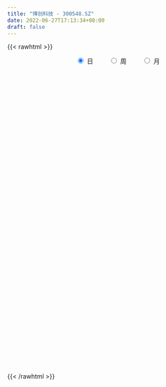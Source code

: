 ```yaml
---
title: "博创科技 - 300548.SZ"
date: 2022-06-27T17:13:34+08:00
draft: false
---
```

{{< rawhtml >}}
    <div style="text-align: center">
        <label style="padding: 1rem;"><input style="margin-right: .5rem" type="radio" name="period" value="D" checked onclick="period_change(this)">日</label>
        <label style="padding: 1rem;"><input style="margin-right: .5rem" type="radio" name="period" value="W" onclick="period_change(this)">周</label>
        <label style="padding: 1rem;"><input style="margin-right: .5rem" type="radio" name="period" value="M" onclick="period_change(this)">月</label>
    </div>
    <div id="chart" style="height: 700px;"></div> 
    <script type="text/javascript">
        const D_v = [40533.44,29311.92,20378.72,23693.57,22628.08,17969.77,20211.83,12483.33,18279.76,18184.48,25922.47,24192.77,34174.1,37850.15,27957.64,38832.78,62503.46,59361.47,43084.29,26618.02,50507.83,62282.2,34874.18,37776.63,49633.99,33840.46,34120.28,50180.54,52869.67,59076.15,65899.74,52484.72,57020.51,41528.81,39239.34,33120.49,48975.71,37390.1,34954.69,20461.41,22050.09,38178.66,48820.83,33976.74,33486.3,43986.41,42877.23,46295.38,59513.91,37215.24,18918.65,25051.6,17524.2,21107.4,25328.29,30769.26,24486.27,20396.57,23768.54,23653.17,19035.89,26956.89,24177.47,18621.24,18729.8,14657.65,15439.79,37606.31,34642.16,32850.64,28755.62,26805.27,29852.87,20122.64,17201.4,18092.86,13980.0,19151.27,15888.16,12351.57,16187.25,13280.55,13581.9,11134.8,11081.12,14164.55,12783.79,17366.36,20093.64,20220.07,12495.75,19477.35,14393.82,17125.44,18038.02,14220.14,14413.9,14023.6,30876.7,19728.6,17088.2,17048.8,23499.37,24867.48,22198.52,18182.08,30024.44,21724.28,62838.8,47843.39,35211.48,20046.52,17930.75,29275.61,33566.08,19500.64,15774.67,13703.86,23890.86,18001.05,19719.4,21734.0,28876.6,34046.0,36868.13,27128.09,21136.28,14884.2,14971.88,22783.72,18312.95,19732.8,26477.4,29524.88,23397.61,18271.23,17557.7,22421.4,21403.5,25525.24,26717.0,29123.19,27171.92,24631.66,41843.4,34448.8,24635.28,28038.01,33581.65,42284.41,44291.82,43353.4,33401.69,24897.41,26628.87,54310.64,152558.94,127227.63,98770.34,67507.53,69367.03,56514.8,57714.34,43365.74,41338.36,32488.98,35569.25,28472.66,32502.96,57964.75,55674.22,27666.84,40195.33,39071.15,27060.84,30890.42,24848.43,33474.12,29997.07,30697.86,26359.33,29194.89,57931.37,43631.26,49421.47,34547.8,29936.18,32299.49,33243.2,27034.13,25200.93,27903.01,40253.93,41286.38,48975.86,45037.78,28509.74,40146.2,26536.44,23937.27,22856.7,25129.29,20469.6,15955.3,25205.8,60926.18,35646.56,39005.61,30615.8,24694.74,31449.23,22004.96,20408.49,21801.32,14876.33,31472.92,20980.45,21878.42,15181.59,38562.45,28228.78,46864.18,64985.34,25206.49,19539.8,21345.03,32907.53,18085.62,22377.33,16516.53,13350.32,14604.32,19495.11,28800.42,18952.44,12997.89,12485.51,14921.43,12709.78,16573.7,20789.37,29141.1,19297.31,25752.0,29209.2,23053.0,23544.5,25759.4,36877.57,29774.8,22368.86,67081.91,68673.62,45785.64,35960.22,48822.05,57047.75,43178.37,35519.01,33100.51,27104.59,29161.52,27434.29,24007.47,55945.04,60274.49,36089.45,48068.67,40348.44,66982.32,50542.58,38685.26,84698.92,77224.24,62074.73,48210.19,34946.68,45446.14,27277.91,39881.6,78700.89,77404.25,73369.9,103303.01,66083.04,79569.67,102354.34,82897.66,78100.94,50755.07,50093.41,47576.74,40928.04,36383.15,32030.57,55723.81,70555.47,77078.67,58968.78,60094.83,40057.9,43967.16,37647.63,39179.86,30614.84,70602.39,34748.57,31140.84,36020.21,30441.77,29944.4,24016.0,26412.95,24130.3,30022.09,27548.92,41180.49,22034.19,16333.17,20774.19,12842.37,21347.43,10395.2,19604.0,15924.18,14928.48,15120.77,13855.51,12315.0,17456.37,29309.69,23279.54,12667.4,15312.03,23790.94,19013.41,14938.25,11284.77,20450.0,20706.29,20377.2,31800.36,24786.84,24486.32,33442.71,43150.87,49227.9,32009.02,50746.54,45161.23,29428.63,36603.34,33368.29,40013.83,27873.98,28534.76,29038.76,29920.8,31920.96,45776.56,51100.6,45178.29,82893.83,75075.12,49207.35,41014.47,34765.01,21240.32,35921.7,19402.68,33431.41,25143.0,38825.5,22146.0,24580.48,21651.43,31355.45,26952.17,23552.9,22983.0,17611.61,15162.1,28166.62,22157.64,22462.0,16400.0,17094.08,23904.58,23989.13,60324.31,49596.81,42407.96,32281.76,31418.0,50848.4,31618.86,24314.5,52253.8,39305.8,94486.22,103577.55,50938.71,50454.48,39412.5,39009.61,54891.49,37327.31,30517.0,18980.34,19615.49,18813.15,40342.64,25333.2,31648.19,17893.0,16370.7,17666.4,20997.53,24454.36,75586.62,72777.62,72311.58,98017.21,65090.34,46884.15,27211.5,41403.18,35424.05,44542.53,62879.91,54621.91,63233.01,42507.13,35388.4,28132.06,48729.4,46788.59,38528.45,26925.5,27203.24,27288.07,59934.23,42019.0,25756.12,23511.49,32208.6,26702.08,141139.37,73138.4,48699.74,37106.34,26746.49,35275.57,30068.91,25797.23,25215.41,25605.84,25005.08,42904.74,48300.69,34412.8,26192.0,24163.49,25521.28,25901.61,17935.31,19547.0,32587.87,25755.12,41240.85,32435.84,28794.47,24590.88,24843.19,30301.48,34395.67,43643.8,18447.0,37260.18,26730.96,22332.6,32253.99,51747.82,32321.47,47877.42,37410.96,119924.28,84565.61,94608.35,77702.7,62161.17,56367.6,42465.89,45783.56,56582.49,52011.66,70856.86,60886.86,56242.61,47347.09]
const D_histogram = [0.0,0.2163418803,0.2456565515,0.4217692249,0.5878011915,0.6576992988,0.7451423244,0.7415734312,0.6398899703,0.4971747682,0.3625314659,0.115373148,0.0962892208,-0.1121893536,-0.1863233843,-0.1304604791,0.2295272604,0.5054696076,0.540170641,0.4474194675,0.6411104609,0.9357144856,1.0660324172,1.4210750884,1.5849661855,1.5747236204,1.6960687436,2.0070881865,1.8455831907,1.5325677927,0.9939146188,0.4623377296,-0.3915413611,-0.8886850557,-1.1647798069,-1.2871117808,-1.1288613936,-1.1393420565,-1.377516489,-1.5079308264,-1.5209628577,-1.5003063791,-1.2998446638,-1.1422874151,-0.9917506965,-0.812954695,-0.789892142,-0.9595754464,-1.2179261453,-1.3502450293,-1.4458862418,-1.4515172119,-1.3824499571,-1.2529931526,-0.9989947805,-0.6862705659,-0.629812516,-0.5478773558,-0.4549346197,-0.2868139118,-0.1295103438,-0.1924305598,-0.0635375452,0.0551620487,0.0666743072,0.0574732357,0.1122219892,0.1988220442,0.1848830327,0.1746077727,0.1840003301,-0.0019606837,-0.2814673798,-0.417965395,-0.4005607161,-0.2943503529,-0.2407597615,-0.1458295941,-0.0475015484,0.0045139573,0.01774469,0.064005932,0.0065073461,-0.0415507669,-0.0995849086,-0.0942322418,-0.0970790204,0.0695276651,0.3136687579,0.4735546898,0.5526631849,0.5980715006,0.5509669683,0.5045266048,0.5497699978,0.4835664734,0.3690238318,0.2478537251,0.3114733753,0.2794632997,0.2708802186,0.1964030159,0.0177108597,-0.1340112757,-0.0684789928,-0.0053485298,0.1723183377,0.216786014,0.4168107955,0.3780682223,0.1461677881,-0.0271363376,-0.150099458,-0.3151320309,-0.5188613976,-0.5977747675,-0.5993384363,-0.5777762461,-0.5236637263,-0.4507924228,-0.4136284286,-0.4387793143,-0.5064130314,-0.5589602302,-0.4799602191,-0.3777158943,-0.3081592441,-0.2358692704,-0.1874542507,-0.0846385555,-0.088854055,-0.0276285697,-0.0657404904,-0.1001497829,-0.0644740926,-0.0587076821,-0.0093149963,0.0061415276,0.0665118154,0.0393977877,0.0143032201,-0.1026928327,-0.0762798972,-0.0888270662,0.0422688035,0.0994372928,0.1753309281,0.2770901603,0.4050499318,0.3439658826,0.1668109879,0.0910994415,-0.0098037017,-0.0465179289,-0.0888323907,0.2998092739,0.6522443681,1.0922120927,1.1849661503,1.1986727596,1.0617423934,0.8740826546,0.5903579901,0.2829238207,0.0890576245,-0.077273398,-0.2117068484,-0.2484183421,-0.2820157143,-0.2787102064,-0.3724281159,-0.4567408967,-0.6298916371,-0.5840066629,-0.4701935433,-0.2721120891,-0.085859625,0.0221457296,0.1098565565,0.1921241911,0.2017738023,0.2172725959,0.3774432534,0.478635892,0.6360222131,0.6325819932,0.5717497374,0.4998054184,0.3903433708,0.2558326812,0.17782236,0.1484821615,0.2146647577,0.1899798988,0.0568716134,-0.1379844173,-0.2512471872,-0.2589955696,-0.2985304705,-0.3252413472,-0.3653853906,-0.3248580321,-0.2836529203,-0.2760835519,-0.1783212295,0.0082681019,0.1539402932,0.2876771813,0.3162839635,0.3054946909,0.3228507025,0.2904697665,0.1947649129,0.1418005023,0.0695768388,0.1318609197,0.1651198951,0.1142490007,0.0666603111,0.1453633273,0.1207152014,0.1727044032,0.0156151074,-0.0671246686,-0.1274912083,-0.2003738468,-0.3368126167,-0.3928480403,-0.4763419642,-0.5122333475,-0.4782251666,-0.4253487985,-0.3286252649,-0.2329912938,-0.2057019829,-0.1813681906,-0.1157149148,-0.0994552629,-0.0592588891,-0.002840656,0.0639849449,0.1560209216,0.1986893882,0.2753723748,0.3157588643,0.2756754168,0.2644854423,0.2803235908,0.3588583384,0.3830487151,0.3735886543,0.5003112088,0.5667609183,0.51088553,0.4100981111,0.4227174251,0.4020464597,0.3523807568,0.2167808718,0.1373180041,0.0522209661,-0.0422763817,-0.0935814101,-0.174900148,-0.0808309407,-0.0736701684,-0.1390583357,-0.0700373229,-0.0427597206,0.0763604729,0.1119720344,0.1084362187,0.2264442406,0.3360737478,0.3005599069,0.2684234738,0.144388469,0.1361285284,0.097172275,0.0286714872,0.0881299009,0.134489983,0.2050031978,0.1882122628,0.1024739503,0.2075253321,0.4038438566,0.6397733083,0.5765502911,0.5588444252,0.3804219944,0.2692958338,0.0683533317,-0.0649109247,-0.1581945398,-0.1120402197,-0.0617014597,-0.2984176718,-0.5130648851,-0.7442159721,-0.828308083,-0.9275257893,-0.9012734231,-0.8071880337,-0.6883566489,-0.7654446179,-0.7540524829,-0.7333063606,-0.7558913104,-0.7516744362,-0.7387391849,-0.6816813533,-0.567135064,-0.4627496949,-0.3225634525,-0.2763179052,-0.19948779,-0.189385535,-0.1567490987,-0.1668636344,-0.1626579865,-0.1837879999,-0.1803425797,-0.0936166077,-0.0885748043,-0.0690612814,-0.0994167656,-0.1241115866,-0.113686693,-0.0579242821,0.0030420173,-0.0023032447,0.0480769972,0.0955345977,0.1301584982,0.1246324827,0.1347902028,0.141174953,0.099227872,0.1093703671,0.1290444532,0.1833615916,0.1514660429,0.1402511612,0.2201243126,0.3134721133,0.3751961122,0.390033744,0.4114695519,0.4247686197,0.3872682558,0.40644116,0.4349536215,0.4266287907,0.406804443,0.3888189292,0.2890796314,0.2677508944,0.1901388852,0.2040528873,0.2613756145,0.3059293414,0.3158343158,0.3659625251,0.3204154713,0.234427322,0.1538682299,0.0971769023,-0.0120036359,-0.078771358,-0.2103642574,-0.3413871805,-0.3106057549,-0.2935477965,-0.3108436584,-0.2963643685,-0.2244001613,-0.1981622774,-0.1530071239,-0.1643837362,-0.2032023766,-0.1922672314,-0.1509205764,-0.1555155449,-0.1927777422,-0.1702648504,-0.1251180717,-0.0614845442,0.0137313635,0.1330759489,0.2243803861,0.2328234598,0.1947391509,0.1181959697,0.1667949133,0.1639055691,0.1604310858,0.1487482122,0.1500628328,0.2522868819,0.3173750971,0.3008068829,0.2255828144,0.1808412779,0.0914066594,-0.1351561823,-0.2178652573,-0.3261926575,-0.3503430014,-0.3343463564,-0.2875192943,-0.1529683313,-0.0811811998,-0.1116618209,-0.1450391163,-0.1302884768,-0.0992501886,-0.1040763494,-0.0555866025,0.09282838,0.1899455089,0.311927483,0.3077335473,0.3407597864,0.3250457061,0.2884377004,0.191494007,0.0830765741,-0.0455454263,-0.2195518247,-0.3415445718,-0.4722640837,-0.5373449575,-0.5540957332,-0.6092507469,-0.7512054174,-0.741852379,-0.6798580816,-0.5974185752,-0.4904463224,-0.4293849763,-0.251903175,-0.1965286172,-0.1646220438,-0.1123460684,-0.0223456847,0.0687636431,0.2564671165,0.3315546197,0.3307265468,0.2235316037,0.2015584561,0.230502272,0.2625137913,0.2737500166,0.2318229619,0.1773890066,0.0760836991,-0.1464653313,-0.4030130643,-0.4610104437,-0.4900248089,-0.4082524297,-0.3114513499,-0.1936407677,-0.0639290788,0.0646734695,0.176757395,0.2600839212,-0.2526576525,-0.566545696,-0.7067797417,-0.7375049279,-0.7001295542,-0.6217099642,-0.490902411,-0.4248948154,-0.3317949537,-0.2149894024,-0.1285256713,-0.0410685287,0.0552837532,0.1699033334,0.2723459411,0.356059903,0.40305168,0.5129894094,0.5003711952,0.5476662874,0.5853903389,0.5704076559,0.5231511088,0.4812015402,0.4481478295,0.4335065368,0.4327379692,0.4065333641,0.3967418922,0.4032286507,0.3956848435]
const D_fast = [0.0,0.2704273504,0.3611561594,0.6427111391,0.9556934035,1.1900163355,1.4637449422,1.6455694068,1.7038584385,1.6854369285,1.6414264926,1.4231114618,1.4280998398,1.1915739269,1.0708590501,1.0941068356,1.5114763901,1.9137861393,2.0835298329,2.1026335264,2.4566021349,2.9851347811,3.3819608169,4.0922722602,4.6524049036,5.0358432436,5.5812055528,6.3939970423,6.6938878442,6.7640143944,6.4738398751,6.0578474184,5.1060829874,4.3867680289,3.8194783259,3.3753684068,3.2514034456,2.9560872687,2.3735337138,1.8661366699,1.4728639241,1.1184438079,0.9939443572,0.8659297522,0.7685287967,0.7440861244,0.5696756419,0.1600984759,-0.4027337592,-0.8726139007,-1.3297266736,-1.6982369466,-1.9747821812,-2.1585736648,-2.1543239877,-2.0131674147,-2.1141624937,-2.1691966726,-2.1899875913,-2.0935703614,-1.9686443794,-2.0796722353,-1.966663607,-1.8341735009,-1.8059926657,-1.8008254282,-1.7180211774,-1.5817156114,-1.5494338647,-1.5160571815,-1.4606645416,-1.6471157263,-1.9969892674,-2.2379786313,-2.3207141314,-2.2880913565,-2.2946907054,-2.2362179365,-2.1497652779,-2.0966212829,-2.0789543777,-2.0166916527,-2.0725634021,-2.1310092068,-2.2139395757,-2.2321449693,-2.259261503,-2.0752729013,-1.7527146189,-1.4744400146,-1.2571657233,-1.0622395324,-0.9716023227,-0.891911035,-0.7092251426,-0.6545370486,-0.6768237322,-0.7360304076,-0.5945424136,-0.5566866643,-0.4975496908,-0.5229261395,-0.6971905807,-0.8824155351,-0.8340030004,-0.7722096698,-0.551463218,-0.4527990381,-0.1485715578,-0.0927970753,-0.2881555626,-0.4682437727,-0.6287317576,-0.8725473382,-1.2059920542,-1.434349116,-1.5857473939,-1.7086292652,-1.7854326771,-1.8252594792,-1.8915025922,-2.0263483065,-2.2205852814,-2.4128725378,-2.4538625815,-2.4460472302,-2.4535303911,-2.4402077349,-2.438656278,-2.3570002216,-2.3834292348,-2.329110892,-2.3836579352,-2.4431046735,-2.4235475064,-2.4324580164,-2.3853940796,-2.3684021738,-2.2914039322,-2.308668513,-2.3301872755,-2.4728565365,-2.4655135753,-2.5002675108,-2.3586044402,-2.2765766278,-2.1568502604,-1.9858184882,-1.7565962337,-1.7316888123,-1.86714096,-1.9200776461,-2.0234317146,-2.071775424,-2.1362979836,-1.6727040005,-1.1572078143,-0.4441870665,-0.0551914714,0.2581833279,0.3866885601,0.4175494849,0.2814143179,0.0447111037,-0.1268906864,-0.3125400583,-0.4999002208,-0.5987163,-0.7028176009,-0.7691896445,-0.956014583,-1.1545125881,-1.4851362377,-1.5852529292,-1.5889881954,-1.4589347635,-1.2941472057,-1.1806054187,-1.0654304526,-0.9351317703,-0.8750387084,-0.8052217659,-0.550690295,-0.3298386834,-0.013446809,0.1412584694,0.2233636479,0.2763706835,0.2644944786,0.1939419593,0.1603872281,0.16816757,0.2880163556,0.3108264714,0.1919360894,-0.0374160456,-0.2134906124,-0.2859878871,-0.4001554056,-0.5081766192,-0.6396670102,-0.6803541598,-0.710062278,-0.7715137977,-0.7183317826,-0.5296754257,-0.3455181611,-0.1398619777,-0.0321842046,0.0334001955,0.1314688828,0.1717053884,0.124691763,0.107177478,0.0523480242,0.147597335,0.2221362842,0.1998276399,0.1689040282,0.2839478762,0.2894785506,0.3846438533,0.2314583343,0.1319373911,0.0396980493,-0.0832780509,-0.3039199749,-0.4581674086,-0.6607468235,-0.8246965438,-0.9102446546,-0.963705486,-0.9491382687,-0.911752121,-0.9358883059,-0.9568965612,-0.9201720141,-0.9287761779,-0.9033945265,-0.8476864573,-0.7648646202,-0.6338234131,-0.5414825994,-0.3959565192,-0.2766303136,-0.2477949069,-0.1928635209,-0.1069444746,0.0613048577,0.181257413,0.2651945158,0.5169948725,0.7251348116,0.7969808058,0.7987179147,0.9170165849,0.9968572345,1.0352867208,0.9538820537,0.9087486871,0.8367068906,0.7316404474,0.6569400665,0.5318962915,0.6057577637,0.5945009938,0.4943482426,0.5458599248,0.5624475968,0.7006579086,0.7642624787,0.7878357176,0.9624547998,1.1561027439,1.1957288797,1.2306983151,1.1427604275,1.168532619,1.1538694344,1.0925365184,1.1740274073,1.2540099852,1.3757739994,1.4060361301,1.3459163052,1.5028490201,1.8001285087,2.1960012874,2.276915843,2.3989210835,2.3156041513,2.2718019491,2.0879477799,1.9384557923,1.8056235422,1.8237678074,1.8586812025,1.5473605725,1.2044471378,0.7872420579,0.4960729262,0.1649737725,-0.034092217,-0.141803836,-0.1950616134,-0.4635107369,-0.6406317227,-0.8032121905,-1.0147699679,-1.1984717028,-1.3702212477,-1.4835837544,-1.5108212311,-1.5221232858,-1.4625779065,-1.4854118355,-1.4584536678,-1.4956977966,-1.5022486349,-1.5540790793,-1.590537928,-1.6576149413,-1.6992551661,-1.635933346,-1.6530352437,-1.6507870411,-1.7059967167,-1.7617194344,-1.779716214,-1.7384348736,-1.6767080699,-1.6826291432,-1.6202296519,-1.548888402,-1.4817248769,-1.4560927717,-1.412237501,-1.3705590126,-1.3876991255,-1.3502140387,-1.2982788392,-1.198121303,-1.192150341,-1.1683024324,-1.0333982027,-0.8616823738,-0.7061593469,-0.5938132791,-0.4695100832,-0.3500188604,-0.2907021604,-0.1699189662,-0.0326680994,0.0656642675,0.1475410306,0.2267602491,0.1992908591,0.2448998457,0.2148225578,0.2797497817,0.4024164126,0.5234524749,0.6123160282,0.7539348688,0.7884916827,0.7611103639,0.7190183294,0.6866212274,0.5744397801,0.4879792186,0.3037952548,0.0874255366,0.0405555234,-0.0157734673,-0.1107802438,-0.170392046,-0.1545278791,-0.1778305646,-0.170927192,-0.2233997384,-0.3130189729,-0.3501506355,-0.3465341247,-0.3900079794,-0.4754646123,-0.4955179331,-0.4816506723,-0.4333882809,-0.3547395322,-0.2021259596,-0.0547264259,0.0119225127,0.0225229916,-0.0244711973,0.0658264747,0.1039135228,0.140546811,0.1660509904,0.2048813192,0.3701770888,0.5146090782,0.5732425847,0.5544142199,0.5548830028,0.4883000492,0.2279481619,0.0907727726,-0.099102792,-0.2108388862,-0.2784288303,-0.3034815919,-0.2071727117,-0.1556808801,-0.2140769564,-0.2837140309,-0.3015355106,-0.2953097695,-0.3261550177,-0.2915619214,-0.1199398439,0.0246636622,0.2246275071,0.2973669581,0.4155831439,0.4811304901,0.5166319096,0.4675617179,0.3799134285,0.2399050715,0.0110107169,-0.1963681731,-0.445153706,-0.6445708191,-0.7998455281,-1.0073132285,-1.3370692533,-1.5131793098,-1.6211495328,-1.6880646701,-1.703703998,-1.7499888959,-1.6354828883,-1.6292404848,-1.6384894224,-1.6142999641,-1.5298860015,-1.421585763,-1.1697655104,-1.0117893523,-0.9299357885,-0.9812478307,-0.9528313643,-0.8662619804,-0.7686220132,-0.6889482838,-0.672919598,-0.6830063017,-0.7652906844,-1.0244560476,-1.3817570467,-1.555007037,-1.7065276044,-1.7268183327,-1.7078800904,-1.6384797001,-1.5247502809,-1.3799793652,-1.2237060909,-1.0753585844,-1.6512645712,-2.1067890387,-2.4237180199,-2.638819438,-2.7764764529,-2.853484354,-2.8454024035,-2.8856185118,-2.8754673885,-2.8124091878,-2.7580768745,-2.6808868641,-2.5707136439,-2.4136182304,-2.2430891374,-2.0703601997,-1.9226055027,-1.6844204209,-1.5719458364,-1.3877341723,-1.2036625361,-1.0760433051,-0.992512075,-0.9141612585,-0.8351780119,-0.7414426704,-0.6340267457,-0.5585980098,-0.4692040086,-0.3619100874,-0.2705326837]
const D_slow = [0.0,0.0540854701,0.115499608,0.2209419142,0.3678922121,0.5323170367,0.7186026178,0.9039959756,1.0639684682,1.1882621603,1.2788950267,1.3077383137,1.3318106189,1.3037632805,1.2571824345,1.2245673147,1.2819491298,1.4083165317,1.5433591919,1.6552140588,1.815491674,2.0494202954,2.3159283997,2.6711971718,3.0674387182,3.4611196233,3.8851368092,4.3869088558,4.8483046535,5.2314466017,5.4799252563,5.5955096888,5.4976243485,5.2754530846,4.9842581328,4.6624801876,4.3802648392,4.0954293251,3.7510502029,3.3740674963,2.9938267818,2.6187501871,2.2937890211,2.0082171673,1.7602794932,1.5570408194,1.3595677839,1.1196739223,0.815192386,0.4776311287,0.1161595682,-0.2467197347,-0.592332224,-0.9055805122,-1.1553292073,-1.3268968488,-1.4843499778,-1.6213193167,-1.7350529716,-1.8067564496,-1.8391340356,-1.8872416755,-1.9031260618,-1.8893355496,-1.8726669728,-1.8582986639,-1.8302431666,-1.7805376556,-1.7343168974,-1.6906649542,-1.6446648717,-1.6451550426,-1.7155218876,-1.8200132363,-1.9201534153,-1.9937410035,-2.0539309439,-2.0903883424,-2.1022637295,-2.1011352402,-2.0966990677,-2.0806975847,-2.0790707482,-2.0894584399,-2.1143546671,-2.1379127275,-2.1621824826,-2.1448005663,-2.0663833769,-1.9479947044,-1.8098289082,-1.660311033,-1.522569291,-1.3964376398,-1.2589951403,-1.138103522,-1.045847564,-0.9838841327,-0.9060157889,-0.836149964,-0.7684299094,-0.7193291554,-0.7149014405,-0.7484042594,-0.7655240076,-0.76686114,-0.7237815556,-0.6695850521,-0.5653823533,-0.4708652977,-0.4343233507,-0.4411074351,-0.4786322996,-0.5574153073,-0.6871306567,-0.8365743485,-0.9864089576,-1.1308530191,-1.2617689507,-1.3744670564,-1.4778741636,-1.5875689922,-1.71417225,-1.8539123076,-1.9739023623,-2.0683313359,-2.1453711469,-2.2043384645,-2.2512020272,-2.2723616661,-2.2945751798,-2.3014823223,-2.3179174449,-2.3429548906,-2.3590734138,-2.3737503343,-2.3760790833,-2.3745437014,-2.3579157476,-2.3480663007,-2.3444904956,-2.3701637038,-2.3892336781,-2.4114404446,-2.4008732438,-2.3760139206,-2.3321811885,-2.2629086485,-2.1616461655,-2.0756546949,-2.0339519479,-2.0111770875,-2.013628013,-2.0252574952,-2.0474655928,-1.9725132744,-1.8094521823,-1.5363991592,-1.2401576216,-0.9404894317,-0.6750538333,-0.4565331697,-0.3089436722,-0.238212717,-0.2159483109,-0.2352666604,-0.2881933725,-0.350297958,-0.4208018866,-0.4904794381,-0.5835864671,-0.6977716913,-0.8552446006,-1.0012462663,-1.1187946521,-1.1868226744,-1.2082875807,-1.2027511483,-1.1752870091,-1.1272559614,-1.0768125108,-1.0224943618,-0.9281335484,-0.8084745754,-0.6494690221,-0.4913235238,-0.3483860895,-0.2234347349,-0.1258488922,-0.0618907219,-0.0174351319,0.0196854085,0.0733515979,0.1208465726,0.135064476,0.1005683717,0.0377565748,-0.0269923175,-0.1016249352,-0.182935272,-0.2742816196,-0.3554961277,-0.4264093577,-0.4954302457,-0.5400105531,-0.5379435276,-0.4994584543,-0.427539159,-0.3484681681,-0.2720944954,-0.1913818198,-0.1187643781,-0.0700731499,-0.0346230243,-0.0172288146,0.0157364153,0.0570163891,0.0855786392,0.102243717,0.1385845489,0.1687633492,0.21193945,0.2158432269,0.1990620597,0.1671892576,0.1170957959,0.0328926418,-0.0653193683,-0.1844048594,-0.3124631962,-0.4320194879,-0.5383566875,-0.6205130038,-0.6787608272,-0.7301863229,-0.7755283706,-0.8044570993,-0.829320915,-0.8441356373,-0.8448458013,-0.8288495651,-0.7898443347,-0.7401719876,-0.6713288939,-0.5923891779,-0.5234703237,-0.4573489631,-0.3872680654,-0.2975534808,-0.201791302,-0.1083941385,0.0166836637,0.1583738933,0.2860952758,0.3886198036,0.4942991598,0.5948107748,0.682905964,0.7371011819,0.771430683,0.7844859245,0.7739168291,0.7505214765,0.7067964395,0.6865887044,0.6681711623,0.6334065783,0.6158972476,0.6052073175,0.6242974357,0.6522904443,0.6793994989,0.7360105591,0.8200289961,0.8951689728,0.9622748412,0.9983719585,1.0324040906,1.0566971594,1.0638650312,1.0858975064,1.1195200022,1.1707708016,1.2178238673,1.2434423549,1.2953236879,1.3962846521,1.5562279791,1.7003655519,1.8400766582,1.9351821568,2.0025061153,2.0195944482,2.003366717,1.9638180821,1.9358080271,1.9203826622,1.8457782443,1.717512023,1.53145803,1.3243810092,1.0924995619,0.8671812061,0.6653841977,0.4932950354,0.301933881,0.1134207602,-0.0699058299,-0.2588786575,-0.4467972666,-0.6314820628,-0.8019024011,-0.9436861671,-1.0593735908,-1.140014454,-1.2090939303,-1.2589658778,-1.3063122616,-1.3454995362,-1.3872154448,-1.4278799415,-1.4738269414,-1.5189125864,-1.5423167383,-1.5644604394,-1.5817257597,-1.6065799511,-1.6376078478,-1.666029521,-1.6805105916,-1.6797500872,-1.6803258984,-1.6683066491,-1.6444229997,-1.6118833751,-1.5807252544,-1.5470277038,-1.5117339655,-1.4869269975,-1.4595844057,-1.4273232924,-1.3814828945,-1.3436163838,-1.3085535935,-1.2535225154,-1.1751544871,-1.081355459,-0.983847023,-0.8809796351,-0.7747874801,-0.6779704162,-0.5763601262,-0.4676217208,-0.3609645232,-0.2592634124,-0.1620586801,-0.0897887723,-0.0228510487,0.0246836726,0.0756968944,0.1410407981,0.2175231334,0.2964817124,0.3879723437,0.4680762115,0.526683042,0.5651500995,0.589444325,0.5864434161,0.5667505766,0.5141595122,0.4288127171,0.3511612784,0.2777743292,0.2000634146,0.1259723225,0.0698722822,0.0203317128,-0.0179200681,-0.0590160022,-0.1098165963,-0.1578834042,-0.1956135483,-0.2344924345,-0.2826868701,-0.3252530827,-0.3565326006,-0.3719037366,-0.3684708958,-0.3352019085,-0.279106812,-0.2209009471,-0.1722161593,-0.1426671669,-0.1009684386,-0.0599920463,-0.0198842749,0.0173027782,0.0548184864,0.1178902069,0.1972339812,0.2724357019,0.3288314055,0.3740417249,0.3968933898,0.3631043442,0.3086380299,0.2270898655,0.1395041152,0.0559175261,-0.0159622975,-0.0542043804,-0.0744996803,-0.1024151355,-0.1386749146,-0.1712470338,-0.1960595809,-0.2220786683,-0.2359753189,-0.2127682239,-0.1652818467,-0.0872999759,-0.0103665891,0.0748233575,0.156084784,0.2281942091,0.2760677109,0.2968368544,0.2854504978,0.2305625416,0.1451763987,0.0271103778,-0.1072258616,-0.2457497949,-0.3980624816,-0.585863836,-0.7713269307,-0.9412914511,-1.0906460949,-1.2132576755,-1.3206039196,-1.3835797134,-1.4327118677,-1.4738673786,-1.5019538957,-1.5075403169,-1.4903494061,-1.426232627,-1.343343972,-1.2606623353,-1.2047794344,-1.1543898204,-1.0967642524,-1.0311358046,-0.9626983004,-0.9047425599,-0.8603953083,-0.8413743835,-0.8779907163,-0.9787439824,-1.0939965933,-1.2165027955,-1.318565903,-1.3964287405,-1.4448389324,-1.4608212021,-1.4446528347,-1.400463486,-1.3354425057,-1.3986069188,-1.5402433428,-1.7169382782,-1.9013145102,-2.0763468987,-2.2317743898,-2.3544999925,-2.4607236964,-2.5436724348,-2.5974197854,-2.6295512032,-2.6398183354,-2.6259973971,-2.5835215638,-2.5154350785,-2.4264201027,-2.3256571827,-2.1974098304,-2.0723170316,-1.9354004597,-1.789052875,-1.646450961,-1.5156631838,-1.3953627988,-1.2833258414,-1.1749492072,-1.0667647149,-0.9651313739,-0.8659459008,-0.7651387382,-0.6662175273]
const D_data = [['2020-05-29', 43.18, 46.03, 41.96, 46.89],['2020-06-01', 46.12, 49.42, 45.95, 49.42],['2020-06-02', 49.41, 47.94, 47.68, 49.41],['2020-06-03', 47.94, 50.63, 47.3, 51.88],['2020-06-04', 50.6, 51.88, 49.0, 52.89],['2020-06-05', 51.78, 51.88, 50.66, 52.49],['2020-06-08', 52.0, 53.18, 51.18, 54.33],['2020-06-09', 54.0, 52.98, 51.99, 54.0],['2020-06-10', 53.43, 52.16, 51.59, 53.43],['2020-06-11', 52.3, 51.6, 51.1, 53.9],['2020-06-12', 50.46, 51.47, 49.0, 52.7],['2020-06-15', 51.5, 49.4, 49.4, 51.7],['2020-06-16', 50.4, 51.81, 50.0, 53.23],['2020-06-17', 52.27, 49.0, 48.0, 52.84],['2020-06-18', 49.05, 49.98, 47.9, 51.12],['2020-06-19', 49.9, 51.61, 49.4, 52.5],['2020-06-22', 51.97, 56.77, 51.51, 56.77],['2020-06-23', 56.88, 57.93, 55.8, 59.1],['2020-06-24', 57.92, 56.38, 56.12, 59.1],['2020-06-29', 57.16, 55.25, 54.84, 57.51],['2020-06-30', 56.11, 59.8, 55.85, 60.78],['2020-07-01', 59.95, 63.3, 58.6, 64.8],['2020-07-02', 62.56, 63.51, 62.16, 64.48],['2020-07-03', 63.06, 69.0, 61.48, 69.69],['2020-07-06', 69.35, 69.63, 67.2, 72.77],['2020-07-07', 70.46, 69.6, 68.41, 72.0],['2020-07-08', 68.69, 73.39, 68.49, 74.59],['2020-07-09', 72.72, 79.02, 72.72, 80.73],['2020-07-10', 79.1, 75.71, 75.43, 83.87],['2020-07-13', 74.99, 74.6, 71.98, 77.0],['2020-07-14', 74.9, 71.24, 69.9, 78.5],['2020-07-15', 71.0, 69.8, 67.3, 71.2],['2020-07-16', 69.82, 62.82, 62.82, 69.82],['2020-07-17', 62.83, 63.88, 61.66, 66.97],['2020-07-20', 64.6, 64.46, 62.0, 65.57],['2020-07-21', 65.89, 65.01, 63.76, 67.46],['2020-07-22', 65.85, 68.3, 65.07, 69.79],['2020-07-23', 67.07, 66.28, 63.2, 68.62],['2020-07-24', 66.28, 62.3, 60.88, 66.67],['2020-07-27', 63.55, 62.0, 60.32, 63.55],['2020-07-28', 62.97, 62.32, 60.85, 63.63],['2020-07-29', 62.4, 61.95, 59.53, 63.34],['2020-07-30', 63.0, 64.03, 62.11, 66.18],['2020-07-31', 63.1, 63.79, 63.0, 65.65],['2020-08-03', 64.21, 63.95, 62.35, 64.9],['2020-08-04', 64.73, 64.71, 63.53, 66.3],['2020-08-05', 64.72, 62.87, 62.68, 66.15],['2020-08-06', 62.88, 59.53, 59.01, 63.49],['2020-08-07', 59.5, 56.52, 55.0, 61.5],['2020-08-10', 55.6, 56.1, 54.8, 57.72],['2020-08-11', 57.0, 54.86, 54.6, 57.0],['2020-08-12', 55.5, 54.54, 52.88, 55.99],['2020-08-13', 54.73, 54.45, 53.35, 55.68],['2020-08-14', 54.73, 54.58, 53.8, 55.18],['2020-08-17', 55.55, 56.13, 54.37, 56.64],['2020-08-18', 56.76, 57.55, 56.28, 57.85],['2020-08-19', 57.5, 54.61, 54.5, 57.5],['2020-08-20', 53.55, 54.61, 53.52, 55.4],['2020-08-21', 54.76, 54.58, 54.5, 56.98],['2020-08-24', 54.53, 55.68, 53.0, 56.54],['2020-08-25', 56.16, 56.0, 55.7, 57.35],['2020-08-26', 55.72, 53.1, 52.66, 56.44],['2020-08-27', 53.49, 55.31, 52.66, 55.5],['2020-08-28', 54.6, 55.58, 54.3, 56.07],['2020-08-31', 55.87, 54.37, 54.36, 56.56],['2020-09-01', 54.59, 53.9, 53.65, 54.59],['2020-09-02', 54.31, 54.63, 53.66, 54.89],['2020-09-03', 54.69, 55.28, 54.69, 57.98],['2020-09-04', 54.58, 54.12, 52.9, 55.0],['2020-09-07', 54.98, 54.0, 53.56, 55.97],['2020-09-08', 54.01, 54.15, 52.26, 54.59],['2020-09-09', 54.0, 51.06, 50.75, 54.47],['2020-09-10', 50.53, 48.27, 47.11, 51.56],['2020-09-11', 47.22, 48.4, 46.7, 48.88],['2020-09-14', 48.99, 49.41, 48.13, 50.6],['2020-09-15', 50.5, 50.3, 49.65, 50.99],['2020-09-16', 50.32, 49.57, 49.0, 51.15],['2020-09-17', 49.59, 50.04, 49.3, 50.8],['2020-09-18', 50.49, 50.23, 49.27, 50.5],['2020-09-21', 50.61, 49.74, 49.36, 50.94],['2020-09-22', 49.6, 49.14, 48.73, 50.32],['2020-09-23', 49.0, 49.45, 48.6, 49.8],['2020-09-24', 49.29, 47.85, 47.8, 49.72],['2020-09-25', 48.03, 47.37, 46.9, 48.7],['2020-09-28', 47.71, 46.6, 46.15, 47.77],['2020-09-29', 46.57, 46.87, 46.25, 47.69],['2020-09-30', 47.0, 46.39, 45.86, 47.26],['2020-10-09', 46.91, 48.64, 46.91, 48.95],['2020-10-12', 48.91, 50.58, 48.91, 50.69],['2020-10-13', 50.9, 50.65, 49.63, 51.45],['2020-10-14', 51.01, 50.43, 50.21, 51.4],['2020-10-15', 50.46, 50.56, 50.42, 51.7],['2020-10-16', 50.49, 49.63, 49.35, 50.6],['2020-10-19', 50.5, 49.6, 49.21, 51.34],['2020-10-20', 50.03, 50.98, 49.42, 51.15],['2020-10-21', 51.76, 49.77, 49.51, 51.76],['2020-10-22', 49.77, 48.86, 48.81, 50.2],['2020-10-23', 48.66, 48.24, 48.1, 49.6],['2020-10-26', 48.3, 50.49, 46.54, 51.12],['2020-10-27', 50.21, 49.49, 48.61, 50.65],['2020-10-28', 49.51, 49.78, 48.99, 50.51],['2020-10-29', 48.5, 48.81, 48.06, 49.76],['2020-10-30', 49.65, 46.8, 46.8, 49.82],['2020-11-02', 46.81, 46.09, 45.75, 47.4],['2020-11-03', 46.1, 48.39, 46.1, 48.55],['2020-11-04', 48.97, 48.57, 48.2, 49.32],['2020-11-05', 48.81, 50.62, 48.3, 50.75],['2020-11-06', 51.35, 49.61, 49.41, 51.35],['2020-11-09', 49.87, 52.39, 49.87, 52.48],['2020-11-10', 52.8, 50.08, 49.75, 52.88],['2020-11-11', 50.35, 47.07, 47.01, 50.35],['2020-11-12', 47.44, 46.69, 46.42, 47.77],['2020-11-13', 46.69, 46.38, 46.0, 47.15],['2020-11-16', 46.39, 44.81, 44.6, 46.9],['2020-11-17', 44.88, 42.9, 42.0, 44.9],['2020-11-18', 43.0, 43.14, 43.0, 44.4],['2020-11-19', 43.09, 43.28, 42.11, 43.58],['2020-11-20', 43.39, 43.0, 42.98, 43.71],['2020-11-23', 42.9, 43.0, 41.75, 43.45],['2020-11-24', 42.84, 43.0, 42.76, 43.88],['2020-11-25', 43.0, 42.3, 41.9, 43.47],['2020-11-26', 42.3, 40.99, 40.96, 42.72],['2020-11-27', 40.99, 39.59, 39.59, 41.29],['2020-11-30', 39.68, 38.77, 37.5, 39.83],['2020-12-01', 38.76, 39.8, 38.7, 40.39],['2020-12-02', 39.98, 39.95, 39.31, 40.5],['2020-12-03', 39.79, 39.43, 39.18, 40.18],['2020-12-04', 39.29, 39.32, 39.1, 39.96],['2020-12-07', 39.32, 38.86, 38.8, 39.61],['2020-12-08', 38.87, 39.52, 38.35, 39.96],['2020-12-09', 39.52, 38.05, 37.88, 39.73],['2020-12-10', 38.05, 38.65, 37.55, 39.18],['2020-12-11', 38.07, 37.1, 36.18, 38.6],['2020-12-14', 36.91, 36.55, 36.3, 37.87],['2020-12-15', 36.7, 37.03, 36.44, 37.46],['2020-12-16', 36.93, 36.38, 36.18, 37.18],['2020-12-17', 36.38, 36.71, 35.75, 36.86],['2020-12-18', 37.26, 36.12, 36.06, 37.79],['2020-12-21', 36.0, 36.58, 35.7, 37.08],['2020-12-22', 36.45, 35.28, 35.1, 36.6],['2020-12-23', 35.0, 34.85, 33.88, 35.76],['2020-12-24', 34.9, 32.94, 32.84, 35.17],['2020-12-25', 32.9, 34.08, 32.76, 34.31],['2020-12-28', 34.29, 33.22, 33.0, 34.3],['2020-12-29', 33.26, 34.98, 32.99, 35.83],['2020-12-30', 34.9, 34.28, 33.92, 35.13],['2020-12-31', 34.37, 34.65, 33.8, 35.1],['2021-01-04', 34.61, 35.31, 34.13, 35.59],['2021-01-05', 35.0, 36.22, 35.0, 36.4],['2021-01-06', 36.31, 34.03, 33.88, 36.5],['2021-01-07', 33.71, 31.84, 31.38, 33.99],['2021-01-08', 31.95, 32.24, 31.65, 33.75],['2021-01-11', 32.31, 31.19, 31.0, 32.99],['2021-01-12', 31.06, 31.31, 30.66, 32.14],['2021-01-13', 31.5, 30.68, 30.31, 31.59],['2021-01-14', 35.0, 36.82, 34.0, 36.82],['2021-01-15', 41.0, 38.49, 38.4, 43.02],['2021-01-18', 36.99, 42.2, 36.99, 43.99],['2021-01-19', 41.13, 40.01, 39.6, 41.59],['2021-01-20', 40.06, 40.11, 39.81, 41.69],['2021-01-21', 39.26, 38.68, 38.23, 39.86],['2021-01-22', 39.8, 37.86, 37.12, 39.95],['2021-01-25', 37.36, 35.91, 35.6, 37.75],['2021-01-26', 35.73, 34.32, 34.01, 36.45],['2021-01-27', 34.21, 34.5, 33.57, 35.18],['2021-01-28', 33.87, 33.84, 33.66, 35.07],['2021-01-29', 33.88, 33.27, 32.5, 34.48],['2021-02-01', 33.18, 33.8, 32.91, 33.8],['2021-02-02', 33.81, 33.38, 32.65, 34.5],['2021-02-03', 34.5, 33.47, 33.45, 35.35],['2021-02-04', 32.0, 31.67, 30.38, 32.0],['2021-02-05', 31.06, 30.88, 30.77, 31.98],['2021-02-08', 30.01, 28.52, 28.31, 30.01],['2021-02-09', 29.02, 30.3, 28.58, 30.65],['2021-02-10', 30.25, 31.01, 29.87, 31.28],['2021-02-18', 31.86, 32.45, 31.76, 32.78],['2021-02-19', 32.4, 33.03, 32.27, 33.18],['2021-02-22', 32.91, 32.65, 32.64, 33.88],['2021-02-23', 32.01, 32.81, 31.77, 33.31],['2021-02-24', 32.65, 33.16, 32.65, 33.92],['2021-02-25', 33.42, 32.5, 32.36, 33.83],['2021-02-26', 32.73, 32.66, 32.35, 33.37],['2021-03-01', 33.02, 35.05, 33.02, 36.0],['2021-03-02', 34.99, 35.24, 34.34, 35.6],['2021-03-03', 35.7, 36.99, 34.8, 37.38],['2021-03-04', 36.4, 35.82, 35.6, 36.8],['2021-03-05', 35.86, 35.35, 35.14, 35.87],['2021-03-08', 36.01, 35.24, 35.15, 36.75],['2021-03-09', 35.36, 34.61, 33.56, 36.09],['2021-03-10', 34.67, 33.88, 33.4, 35.09],['2021-03-11', 33.77, 34.18, 33.0, 34.47],['2021-03-12', 34.6, 34.63, 33.85, 35.35],['2021-03-15', 34.63, 36.08, 34.3, 36.79],['2021-03-16', 36.07, 35.23, 33.88, 36.15],['2021-03-17', 35.16, 33.56, 32.02, 35.16],['2021-03-18', 33.09, 31.88, 31.87, 33.5],['2021-03-19', 31.2, 31.92, 30.89, 32.21],['2021-03-22', 32.1, 32.71, 31.9, 33.75],['2021-03-23', 32.68, 31.95, 31.72, 32.92],['2021-03-24', 31.46, 31.66, 31.2, 31.95],['2021-03-25', 31.91, 31.0, 30.93, 32.0],['2021-03-26', 31.1, 31.69, 30.81, 31.98],['2021-03-29', 31.7, 31.62, 31.44, 32.33],['2021-03-30', 31.62, 31.04, 31.0, 31.66],['2021-03-31', 30.85, 32.2, 30.85, 32.2],['2021-04-01', 33.0, 33.94, 33.0, 35.38],['2021-04-02', 33.6, 34.32, 33.44, 34.34],['2021-04-06', 34.3, 35.04, 34.08, 35.45],['2021-04-07', 35.05, 34.35, 33.74, 35.13],['2021-04-08', 34.3, 34.11, 33.77, 34.74],['2021-04-09', 33.93, 34.7, 33.81, 35.43],['2021-04-12', 34.48, 34.26, 34.02, 35.0],['2021-04-13', 34.05, 33.3, 33.05, 34.45],['2021-04-14', 33.11, 33.56, 32.03, 33.79],['2021-04-15', 33.2, 33.06, 32.68, 33.45],['2021-04-16', 33.29, 34.8, 33.21, 35.16],['2021-04-19', 34.6, 34.82, 34.55, 35.15],['2021-04-20', 34.72, 33.84, 33.84, 34.89],['2021-04-21', 33.57, 33.7, 33.2, 33.9],['2021-04-22', 33.87, 35.47, 33.75, 35.48],['2021-04-23', 35.3, 34.45, 34.45, 35.3],['2021-04-26', 34.49, 35.63, 34.3, 36.15],['2021-04-27', 35.2, 32.83, 32.5, 35.2],['2021-04-28', 33.08, 33.12, 32.66, 33.47],['2021-04-29', 33.0, 32.96, 32.8, 33.63],['2021-04-30', 32.68, 32.33, 32.1, 33.23],['2021-05-06', 30.52, 30.76, 29.68, 31.25],['2021-05-07', 30.98, 30.95, 30.55, 31.38],['2021-05-10', 30.1, 29.86, 29.8, 31.58],['2021-05-11', 29.65, 29.7, 29.0, 30.2],['2021-05-12', 29.53, 30.12, 29.44, 30.21],['2021-05-13', 29.82, 30.16, 29.82, 30.7],['2021-05-14', 30.26, 30.73, 30.02, 30.74],['2021-05-17', 32.99, 30.92, 30.75, 32.99],['2021-05-18', 30.8, 30.12, 29.8, 30.8],['2021-05-19', 30.1, 29.96, 29.72, 30.22],['2021-05-20', 29.8, 30.49, 29.65, 30.5],['2021-05-21', 30.51, 29.89, 29.87, 30.88],['2021-05-24', 29.89, 30.16, 29.43, 30.22],['2021-05-25', 30.01, 30.48, 30.01, 30.68],['2021-05-26', 30.44, 30.85, 30.3, 31.49],['2021-05-27', 30.51, 31.57, 30.49, 32.19],['2021-05-28', 31.26, 31.35, 31.0, 31.77],['2021-05-31', 31.37, 32.19, 31.34, 32.68],['2021-06-01', 32.26, 32.2, 32.01, 32.79],['2021-06-02', 32.21, 31.35, 31.3, 32.5],['2021-06-03', 31.5, 31.72, 31.18, 32.32],['2021-06-04', 31.49, 32.23, 31.44, 32.45],['2021-06-07', 32.5, 33.48, 32.1, 33.54],['2021-06-08', 33.4, 33.34, 32.88, 33.76],['2021-06-09', 33.4, 33.24, 32.9, 33.77],['2021-06-10', 33.5, 35.61, 33.47, 36.33],['2021-06-11', 35.77, 35.82, 34.9, 37.29],['2021-06-15', 36.1, 34.78, 34.59, 36.36],['2021-06-16', 34.78, 34.21, 34.03, 35.49],['2021-06-17', 34.65, 35.79, 33.96, 35.82],['2021-06-18', 36.85, 35.76, 35.2, 37.21],['2021-06-21', 34.5, 35.6, 34.07, 35.61],['2021-06-22', 35.35, 34.35, 34.3, 35.96],['2021-06-23', 34.34, 34.72, 34.2, 35.13],['2021-06-24', 34.55, 34.39, 34.05, 34.96],['2021-06-25', 34.49, 33.9, 33.32, 34.51],['2021-06-28', 33.9, 34.1, 33.82, 34.41],['2021-06-29', 34.1, 33.36, 33.16, 34.28],['2021-06-30', 33.52, 35.59, 33.22, 35.62],['2021-07-01', 35.36, 34.81, 34.8, 36.49],['2021-07-02', 34.6, 33.75, 33.58, 34.77],['2021-07-05', 33.85, 35.45, 33.85, 35.45],['2021-07-06', 35.08, 35.23, 34.51, 35.79],['2021-07-07', 35.2, 36.88, 34.93, 37.08],['2021-07-08', 36.8, 36.42, 36.1, 37.06],['2021-07-09', 36.2, 36.2, 35.41, 36.83],['2021-07-12', 36.53, 38.27, 36.0, 39.05],['2021-07-13', 38.11, 39.12, 37.4, 39.2],['2021-07-14', 38.96, 37.88, 37.78, 39.99],['2021-07-15', 37.8, 38.1, 36.6, 38.25],['2021-07-16', 37.84, 36.83, 36.8, 38.12],['2021-07-19', 36.83, 38.18, 35.85, 38.48],['2021-07-20', 37.66, 37.91, 37.45, 38.19],['2021-07-21', 38.0, 37.45, 37.01, 38.84],['2021-07-22', 37.58, 39.23, 36.77, 40.05],['2021-07-23', 38.68, 39.6, 38.15, 40.58],['2021-07-26', 39.43, 40.52, 38.36, 40.85],['2021-07-27', 40.43, 39.9, 39.38, 43.54],['2021-07-28', 39.48, 39.05, 36.81, 40.45],['2021-07-29', 40.13, 41.8, 39.3, 42.15],['2021-07-30', 41.68, 44.2, 41.19, 45.96],['2021-08-02', 45.0, 46.5, 44.0, 47.81],['2021-08-03', 45.9, 43.94, 43.72, 47.56],['2021-08-04', 43.82, 45.0, 43.82, 45.65],['2021-08-05', 44.88, 43.1, 42.88, 44.88],['2021-08-06', 43.49, 43.7, 42.03, 43.89],['2021-08-09', 43.0, 42.15, 41.86, 43.69],['2021-08-10', 42.15, 42.38, 41.61, 43.1],['2021-08-11', 42.47, 42.46, 41.73, 42.8],['2021-08-12', 42.51, 44.25, 42.33, 44.51],['2021-08-13', 44.56, 44.77, 44.3, 46.49],['2021-08-16', 44.61, 40.79, 40.61, 44.65],['2021-08-17', 40.6, 39.77, 38.76, 41.05],['2021-08-18', 39.25, 38.08, 37.56, 39.8],['2021-08-19', 37.9, 38.64, 37.84, 38.85],['2021-08-20', 38.66, 37.42, 37.37, 38.94],['2021-08-23', 37.38, 38.2, 37.38, 38.51],['2021-08-24', 38.21, 38.8, 38.21, 39.76],['2021-08-25', 38.78, 39.17, 38.42, 39.26],['2021-08-26', 39.25, 36.3, 35.65, 39.25],['2021-08-27', 36.0, 36.65, 35.35, 36.77],['2021-08-30', 36.16, 36.26, 35.9, 37.47],['2021-08-31', 35.95, 35.09, 34.61, 36.77],['2021-09-01', 35.0, 34.72, 33.8, 35.47],['2021-09-02', 34.9, 34.2, 33.71, 34.97],['2021-09-03', 34.2, 34.27, 33.71, 34.79],['2021-09-06', 34.37, 34.83, 33.91, 35.15],['2021-09-07', 34.63, 34.74, 34.43, 35.15],['2021-09-08', 34.78, 35.38, 34.52, 35.54],['2021-09-09', 35.4, 34.3, 34.24, 35.45],['2021-09-10', 34.19, 34.65, 33.04, 34.83],['2021-09-13', 34.84, 33.71, 33.69, 34.84],['2021-09-14', 33.59, 33.78, 33.52, 34.32],['2021-09-15', 33.86, 32.98, 32.88, 33.86],['2021-09-16', 33.1, 32.81, 32.76, 33.25],['2021-09-17', 32.8, 32.1, 31.4, 33.13],['2021-09-22', 31.77, 32.0, 31.45, 32.1],['2021-09-23', 32.21, 32.96, 32.08, 33.23],['2021-09-24', 32.83, 31.89, 31.79, 32.99],['2021-09-27', 32.2, 31.85, 31.51, 32.77],['2021-09-28', 31.85, 30.9, 30.82, 31.9],['2021-09-29', 30.52, 30.5, 30.4, 31.29],['2021-09-30', 30.84, 30.57, 30.5, 31.04],['2021-10-08', 30.7, 31.01, 30.58, 31.57],['2021-10-11', 31.2, 31.13, 30.76, 31.77],['2021-10-12', 30.98, 30.21, 29.8, 31.09],['2021-10-13', 30.28, 30.81, 30.08, 30.9],['2021-10-14', 31.0, 30.86, 30.39, 31.07],['2021-10-15', 30.95, 30.78, 30.64, 31.45],['2021-10-18', 30.78, 30.23, 30.03, 30.97],['2021-10-19', 30.78, 30.32, 30.06, 30.78],['2021-10-20', 30.61, 30.21, 30.09, 30.61],['2021-10-21', 30.15, 29.39, 29.36, 30.25],['2021-10-22', 29.51, 29.83, 29.42, 30.26],['2021-10-25', 29.99, 29.92, 29.27, 29.99],['2021-10-26', 29.7, 30.48, 29.62, 30.92],['2021-10-27', 30.4, 29.4, 29.31, 30.5],['2021-10-28', 29.7, 29.47, 29.44, 30.47],['2021-10-29', 29.47, 30.76, 29.31, 30.97],['2021-11-01', 30.35, 31.44, 30.33, 31.6],['2021-11-02', 31.31, 31.58, 30.88, 32.3],['2021-11-03', 31.5, 31.36, 30.78, 31.83],['2021-11-04', 32.51, 31.73, 31.53, 33.51],['2021-11-05', 31.01, 31.94, 30.9, 32.45],['2021-11-08', 31.81, 31.46, 31.22, 31.85],['2021-11-09', 31.46, 32.35, 31.4, 32.5],['2021-11-10', 32.18, 32.86, 32.07, 32.86],['2021-11-11', 32.62, 32.74, 32.5, 33.32],['2021-11-12', 32.76, 32.81, 32.45, 32.93],['2021-11-15', 32.8, 33.02, 32.16, 33.02],['2021-11-16', 33.07, 31.93, 31.85, 33.08],['2021-11-17', 32.2, 32.8, 32.01, 32.85],['2021-11-18', 32.58, 32.01, 31.88, 33.27],['2021-11-19', 32.0, 33.15, 31.72, 33.2],['2021-11-22', 33.16, 34.09, 33.02, 34.35],['2021-11-23', 34.0, 34.46, 33.8, 34.6],['2021-11-24', 34.7, 34.46, 34.4, 35.97],['2021-11-25', 35.12, 35.45, 34.36, 35.85],['2021-11-26', 35.1, 34.6, 34.13, 35.43],['2021-11-29', 33.0, 34.03, 32.72, 34.26],['2021-11-30', 34.27, 33.88, 33.55, 34.5],['2021-12-01', 33.56, 33.99, 33.54, 34.26],['2021-12-02', 34.0, 33.0, 32.77, 34.08],['2021-12-03', 32.99, 33.1, 32.6, 33.27],['2021-12-06', 33.13, 31.71, 31.6, 33.13],['2021-12-07', 31.89, 30.85, 30.71, 32.05],['2021-12-08', 30.96, 32.4, 30.9, 32.58],['2021-12-09', 32.6, 32.16, 31.91, 32.76],['2021-12-10', 32.0, 31.52, 31.33, 32.01],['2021-12-13', 31.52, 31.69, 31.15, 32.07],['2021-12-14', 31.26, 32.45, 31.04, 32.45],['2021-12-15', 32.48, 31.98, 31.94, 32.95],['2021-12-16', 32.0, 32.27, 32.0, 32.69],['2021-12-17', 32.1, 31.52, 31.31, 32.32],['2021-12-20', 31.41, 30.88, 30.81, 31.54],['2021-12-21', 30.89, 31.25, 30.89, 31.46],['2021-12-22', 31.2, 31.61, 31.2, 32.18],['2021-12-23', 31.4, 30.98, 30.97, 31.9],['2021-12-24', 31.0, 30.28, 30.16, 31.21],['2021-12-27', 30.28, 30.8, 29.99, 31.11],['2021-12-28', 30.82, 31.1, 30.77, 31.37],['2021-12-29', 31.15, 31.5, 30.82, 31.76],['2021-12-30', 31.6, 31.95, 31.4, 32.33],['2021-12-31', 31.96, 33.04, 31.61, 33.7],['2022-01-04', 33.21, 33.36, 33.0, 34.04],['2022-01-05', 33.32, 32.74, 32.49, 34.07],['2022-01-06', 32.65, 32.22, 32.1, 32.72],['2022-01-07', 32.28, 31.53, 31.35, 32.57],['2022-01-10', 31.84, 33.12, 31.53, 33.47],['2022-01-11', 33.13, 32.72, 32.56, 33.6],['2022-01-12', 32.62, 32.82, 32.49, 33.25],['2022-01-13', 33.98, 32.8, 32.8, 34.56],['2022-01-14', 32.69, 33.06, 32.53, 33.5],['2022-01-17', 33.5, 34.78, 33.48, 35.0],['2022-01-18', 34.87, 35.02, 34.44, 35.64],['2022-01-19', 35.0, 34.41, 33.98, 35.32],['2022-01-20', 34.41, 33.68, 33.52, 35.18],['2022-01-21', 33.69, 33.95, 33.43, 34.41],['2022-01-24', 33.7, 33.19, 33.0, 34.28],['2022-01-25', 32.95, 30.65, 30.61, 33.35],['2022-01-26', 30.67, 31.52, 30.67, 31.97],['2022-01-27', 31.6, 30.5, 30.1, 31.69],['2022-01-28', 30.87, 30.95, 30.47, 31.5],['2022-02-07', 31.66, 31.17, 30.85, 31.98],['2022-02-08', 31.15, 31.48, 30.75, 31.48],['2022-02-09', 31.3, 32.89, 31.26, 32.99],['2022-02-10', 32.88, 32.56, 32.28, 33.06],['2022-02-11', 32.55, 31.3, 31.23, 32.65],['2022-02-14', 31.19, 30.97, 30.6, 31.36],['2022-02-15', 31.08, 31.39, 30.93, 31.48],['2022-02-16', 31.63, 31.6, 31.25, 31.95],['2022-02-17', 31.41, 31.11, 31.01, 31.75],['2022-02-18', 31.4, 31.8, 31.35, 31.93],['2022-02-21', 32.28, 33.57, 32.17, 33.64],['2022-02-22', 33.28, 33.68, 33.05, 34.2],['2022-02-23', 33.68, 34.77, 33.68, 34.77],['2022-02-24', 35.03, 33.75, 33.15, 35.63],['2022-02-25', 34.6, 34.56, 34.07, 35.68],['2022-02-28', 34.3, 34.28, 33.2, 34.57],['2022-03-01', 34.5, 34.15, 33.85, 34.55],['2022-03-02', 34.12, 33.26, 33.02, 34.12],['2022-03-03', 33.58, 32.71, 32.57, 33.64],['2022-03-04', 32.56, 31.87, 31.69, 32.88],['2022-03-07', 32.06, 30.41, 30.31, 32.16],['2022-03-08', 30.52, 30.06, 29.71, 30.96],['2022-03-09', 30.33, 28.95, 27.51, 30.5],['2022-03-10', 29.8, 28.83, 28.6, 29.9],['2022-03-11', 28.37, 28.75, 27.77, 28.98],['2022-03-14', 28.4, 27.56, 27.54, 28.81],['2022-03-15', 27.17, 25.32, 25.32, 27.5],['2022-03-16', 25.79, 26.16, 24.85, 26.29],['2022-03-17', 26.59, 26.32, 26.17, 26.95],['2022-03-18', 26.28, 26.31, 25.97, 26.68],['2022-03-21', 26.31, 26.53, 26.02, 26.58],['2022-03-22', 26.4, 25.86, 25.72, 26.4],['2022-03-23', 26.0, 27.5, 25.8, 27.5],['2022-03-24', 27.1, 26.22, 26.21, 27.38],['2022-03-25', 26.39, 25.81, 25.81, 26.54],['2022-03-28', 25.56, 25.97, 25.02, 26.21],['2022-03-29', 25.97, 26.56, 25.82, 26.59],['2022-03-30', 26.58, 26.87, 26.46, 26.87],['2022-04-08', 32.24, 28.76, 28.64, 32.24],['2022-04-11', 27.4, 28.1, 26.99, 28.6],['2022-04-12', 28.07, 27.43, 26.81, 28.07],['2022-04-13', 27.27, 25.85, 25.82, 27.29],['2022-04-14', 25.99, 26.57, 25.89, 26.68],['2022-04-15', 26.6, 27.24, 26.0, 28.18],['2022-04-18', 27.3, 27.49, 26.51, 27.96],['2022-04-19', 27.52, 27.42, 27.25, 27.98],['2022-04-20', 27.68, 26.74, 26.65, 27.7],['2022-04-21', 26.79, 26.36, 26.23, 27.21],['2022-04-22', 26.5, 25.33, 25.3, 26.5],['2022-04-25', 25.3, 22.78, 22.44, 25.3],['2022-04-26', 22.7, 20.7, 20.55, 22.9],['2022-04-27', 20.2, 21.84, 19.98, 21.99],['2022-04-28', 22.02, 21.42, 21.11, 22.02],['2022-04-29', 21.72, 22.41, 21.6, 22.6],['2022-05-05', 22.44, 22.6, 22.11, 23.11],['2022-05-06', 22.12, 23.04, 22.12, 23.26],['2022-05-09', 22.7, 23.55, 22.7, 23.66],['2022-05-10', 23.53, 24.03, 23.11, 24.05],['2022-05-11', 24.24, 24.37, 24.18, 25.18],['2022-05-12', 24.49, 24.52, 24.0, 24.75],['2022-05-13', 16.0, 15.69, 15.47, 16.19],['2022-05-16', 15.73, 15.4, 15.38, 15.94],['2022-05-17', 15.48, 15.6, 15.15, 15.63],['2022-05-18', 15.61, 15.67, 15.54, 15.86],['2022-05-19', 15.33, 15.68, 15.23, 15.79],['2022-05-20', 15.72, 15.67, 15.4, 15.9],['2022-05-23', 15.6, 16.12, 15.58, 16.14],['2022-05-24', 16.08, 15.13, 15.1, 16.14],['2022-05-25', 15.11, 15.24, 15.09, 15.31],['2022-05-26', 15.3, 15.52, 14.72, 15.65],['2022-05-27', 15.46, 15.18, 15.05, 15.8],['2022-05-30', 15.37, 15.22, 15.01, 15.37],['2022-05-31', 15.2, 15.46, 14.85, 15.51],['2022-06-01', 15.57, 15.98, 15.51, 16.07],['2022-06-02', 15.87, 16.23, 15.8, 16.3],['2022-06-06', 16.27, 16.4, 16.23, 16.66],['2022-06-07', 16.73, 16.26, 16.16, 16.74],['2022-06-08', 16.42, 17.52, 16.36, 18.37],['2022-06-09', 17.02, 16.35, 16.2, 17.25],['2022-06-10', 16.58, 17.33, 16.48, 17.45],['2022-06-13', 17.33, 17.63, 17.09, 17.64],['2022-06-14', 17.3, 17.25, 16.7, 17.44],['2022-06-15', 17.12, 16.89, 16.88, 17.31],['2022-06-16', 16.82, 16.91, 16.71, 17.23],['2022-06-17', 16.88, 17.0, 16.62, 17.14],['2022-06-20', 16.88, 17.28, 16.88, 17.56],['2022-06-21', 17.42, 17.6, 17.05, 17.63],['2022-06-22', 17.62, 17.4, 17.27, 17.92],['2022-06-23', 17.52, 17.7, 17.0, 17.75],['2022-06-24', 17.54, 18.1, 17.52, 18.11],['2022-06-27', 18.14, 18.14, 17.73, 18.32]]
const W_v = [97.49,206.08,707.03,4340.93,443983.75,215549.36,230842.93,118568.82,78783.42,87339.89,64929.81,66140.28,76323.14,65959.2,79016.41,45718.48,9813.05,57974.04,61610.28,53160.77,50457.59,98976.45,85264.44,100656.27,86104.88,26120.03,53133.95,35731.39,32720.22,19318.16,31142.94,38103.38,54042.08,46334.15,38083.07,41809.56,30646.82,19312.58,42634.62,39762.54,35498.16,28542.97,20129.7,19694.39,39259.96,42556.86,60117.9,46699.6,30729.96,193123.8,185928.4,149212.5,108167.26,85043.82,74663.03,134904.1,117278.56,67228.74,36802.97,51262.71,45355.22,79036.44,65354.24,31510.66,32122.85,39395.2,34537.58,32252.55,29870.05,16165.0,9262.0,52036.3,48046.27,55672.5,58932.06,138037.22,215831.45,148090.62,245183.36,139246.43,51118.88,85951.59,64198.49,89693.59,106568.28,52794.61,43422.81,47290.75,60499.26,67534.14,171015.02,79721.33,58308.87,42859.72,40408.68,45271.79,78567.55,108908.18,64078.28,63300.27,43783.31,29987.72,55940.48,41882.23,67843.58,53532.48,58843.71,51587.97,23845.27,39075.36,33460.82,48136.76,61708.04,70212.47,76154.28,94323.22,60921.33,53067.27,62829.71,49208.54,50984.38,114414.89,141547.34,100589.0,62767.94,90406.04,45579.3,47387.19,49209.47,54246.65,27140.6,58884.17,53219.57,107401.05,93424.4,91721.56,110651.64,73862.53,89297.91,83838.84,55334.22,37931.29,48357.78,49448.41,40554.71,76010.41,88637.98,131465.93,248605.02,135322.27,125348.15,148171.78,20785.05,50322.35,74219.66,65962.29,69713.57,57584.64,56679.44,85445.26,69239.74,63964.94,78678.35,107931.04,44289.1,38074.25,51314.44,74740.03,61089.41,85329.47,49071.26,84141.5,96464.05,77045.94,110909.0,91309.94,68562.71,64363.65,88587.17,60572.91,39553.68,43042.96,43080.38,61638.28,122955.99,137851.9,113982.06,95081.87,163007.44,164949.22,212058.86,220644.94,276009.9300000001,193680.33,163487.73,226159.23,119817.09,124748.93,112444.66,121075.71,138387.04,84313.69,66536.07,38029.46,17366.36,86680.63,77821.1,108241.67,116996.8,183870.94,111820.86,112221.91,134062.7,102278.75,111172.82,129940.85,125559.14,191549.29,291797.55,419387.33,210476.67,202281.43,106327.32,55738.85,149723.27,215468.08,145680.76,204063.69,138605.9,158203.44,125765.38,110564.02,124831.69,177940.84,50993.15,86343.61,88157.69,98511.26,127318.1,224776.76,187615.66,168064.0,203750.74,244627.27,307154.76,268710.79,424679.96,309423.82,235621.04,280167.34,212793.29,151563.22,149294.75,93331.35,45923.38,56219.76,17456.37,104359.6,86392.72,134893.43,220295.56,167288.07,165191.84,303455.19,152344.18,144126.39,126494.95,105559.97,141712.1,155704.53,198341.36,338869.46,180725.75,135752.67,97381.99,383783.37,195465.41,258630.36,189104.0,182200.66,82422.17,141139.37,220966.54,131692.47,175973.72,51422.89,137066.15,140965.86,160477.61,138655.88,384386.62,284480.92,296580.48,47347.09]
const W_histogram = [0.0,0.7983589744,2.5403717437,5.5610583096,8.5746302194,9.7125022671,10.037745206,8.7907229878,7.1051773959,5.2788419316,3.4403119574,2.2895822961,1.0130458791,-0.7397744493,-1.7951667061,-2.4688793999,-3.0813131166,-3.3609399791,-3.5896170006,-3.5415523816,-3.4650888628,-2.9157452862,-2.6103610055,-2.1533238104,-2.3465293053,-2.4557381826,-3.004498941,-3.518731542,-3.6087559955,-3.6764976936,-3.4126557689,-3.0861590572,-3.3297209186,-3.4098969425,-3.1031896598,-2.6880793425,-2.4982650329,-2.2426817574,-1.6637919702,-1.4085064734,-1.602347449,-1.4097476043,-1.2351735674,-1.0035673401,-0.6171566081,-0.1595870188,0.2117470655,0.4095262897,0.4897760894,1.3391743491,1.9453372632,1.9761000536,1.6509456286,1.407638205,1.2634677796,1.5268987822,1.0387048978,0.589560382,0.152630886,-0.2234533042,-0.5194785799,-0.4978189292,-0.4091438899,-0.391309079,-0.4357875544,-0.6583112976,-0.8216352487,-1.1748212421,-1.3954350705,-1.4677938594,-1.3628713222,-1.0126564371,-0.5170897349,-0.3087690605,-0.2205059681,0.2491465712,0.6250576697,0.805572964,0.9601708317,0.8916730547,0.7474430237,0.7702864464,0.6894022671,0.6119046252,0.204792941,0.0191169586,-0.2759009073,-0.692919243,-0.7219849593,-0.7561618625,-0.4128649098,-0.208046942,-0.1972904835,-0.4180486075,-0.4127349931,-0.3895062791,-0.2200852044,0.0172704564,0.1430490472,0.0707201716,0.0393104771,0.0485067935,0.1763734938,0.2930197906,0.527953277,0.616100561,0.7983112209,0.9394011333,0.8447926418,0.6686665244,0.5589219158,0.4595251569,0.4933073357,0.5361924444,0.5149425234,0.5217192064,0.4558115205,0.4444038093,0.0040626884,-0.1019488701,-0.0385681908,0.3689804155,0.8462351906,1.2266377752,1.5427434945,1.4512940846,1.2737236075,0.9528530823,0.6627510033,0.3233062908,-0.2450735833,-0.5979306284,-0.9464516719,-1.2067337728,-1.2032234376,-1.142857477,-0.9216943942,-0.677524697,-0.4799682404,-0.3119558783,-0.4130647799,-0.4672899847,-0.4543984114,-0.4609826076,-0.5996315729,-0.4767403758,-0.2380342784,0.1838214295,1.0017105054,1.6486959161,1.845201855,1.6146611998,1.3629010811,1.0753853597,1.0384558158,1.2455880897,1.4298995533,1.4606274591,1.503109558,1.8121493898,1.9788377938,1.8445818929,1.7734225618,2.3918012336,2.3157717916,2.3909689573,1.9318910536,1.5341265554,1.5361242074,1.9152672067,2.1925741133,3.819862653,4.8080570617,4.7713228904,3.3206131146,1.7407236705,0.1561671603,-0.7308504567,-0.8925451078,-1.4902161972,-2.1560282992,-1.9408582288,-1.3750054368,-1.3874360873,-4.6526407677,-6.5660973224,-7.1200864521,-7.1762171698,-6.8659016493,-6.0310474162,-4.3964722805,-2.7134766493,-2.2653523267,-1.955418584,-1.547970236,-1.6562753362,-1.7382440388,-1.6716405852,-1.4477787748,-1.2907773511,-1.4528343018,-1.3212409022,-1.3087849634,-1.2486948442,-0.9529214847,-0.60316972,-0.388431196,-0.271878874,0.0488671117,0.0952136279,-0.0426473491,-0.2905564419,-0.3933960561,-0.5234657243,-0.5834572085,-0.6626970986,-0.5817731072,-0.5935543267,-0.1088099865,0.2229183289,0.1881233933,0.0653928817,0.0546512602,0.2351560224,0.3730077701,0.6713309094,0.8354474837,0.7779414162,0.7410358539,0.8998064876,1.0272595665,1.1081918296,1.1244794016,0.9838749311,0.7972869079,0.663869849,0.5296932179,0.5476476113,0.6217511397,0.8986920012,1.0532669021,1.0057697145,0.9409433903,1.0324351275,1.0986065727,1.2795047867,1.6366986081,1.7564659577,1.8173309832,1.2965997336,0.8555978136,0.3829902228,0.0906115207,-0.2606685078,-0.4805246174,-0.6762239344,-0.7326630205,-0.7399458094,-0.7602988394,-0.6660670209,-0.4874829096,-0.2840624932,-0.1089147221,0.1104166125,0.1574298678,0.088508749,0.0511653492,-0.0436786649,0.0857791378,0.0763416493,0.1741737119,0.2928714505,0.1695068335,0.1142920321,0.1139988209,0.2921128628,0.2242400301,-0.0222072877,-0.3242158314,-0.5206720668,-0.5399293273,-0.3929129368,-0.3661089906,-0.4401114353,-0.6368707799,-0.6722530573,-1.1123652744,-1.312764186,-1.3794124464,-1.2573114157,-1.0172501735,-0.8047789033,-0.5276450751,-0.2909539351]
const W_fast = [0.0,0.9979487179,3.3750544233,7.7860055665,12.9432350312,16.5092326456,19.3439118861,20.2945704148,20.3853191719,19.8786941904,18.9002422056,18.3219081183,17.2986331711,15.3608692304,13.8566852971,12.5657527533,11.1829907575,10.0631289002,8.9370476286,8.0997241522,7.3099154553,7.1303227104,6.7831167397,6.7018229822,5.921985161,5.198841738,3.8989562443,2.5050407579,1.5128273054,0.525961184,-0.0633608335,-0.5084038862,-1.5843959772,-2.5170462367,-2.986136369,-3.2430458873,-3.6777978359,-3.9828849998,-3.8199432051,-3.9167843266,-4.5112121645,-4.6710492209,-4.8052685759,-4.8245541836,-4.5924326035,-4.174759769,-3.7504889183,-3.4503281217,-3.2476342996,-2.0634424527,-0.9709452228,-0.446157419,-0.3585754369,-0.2499733092,-0.0782767896,0.5668789085,0.3383612485,0.0366068283,-0.3621649463,-0.7941124626,-1.2200073832,-1.3228024648,-1.336413398,-1.4164058569,-1.5698312208,-1.9569327884,-2.3256655517,-2.9725568557,-3.5420294516,-3.9813367054,-4.2171319988,-4.1200812229,-3.7537869544,-3.6226585451,-3.5895219448,-3.0575827627,-2.5254072468,-2.1434987115,-1.7488581359,-1.5944376492,-1.5518069243,-1.3363918899,-1.2449255025,-1.1694469881,-1.525360437,-1.7062571798,-2.0702502725,-2.660498419,-2.8700603751,-3.0932777438,-2.8531970186,-2.7003907863,-2.7389569487,-3.0642272246,-3.1620973585,-3.2362452142,-3.1218454407,-2.8801721658,-2.7186313132,-2.7732801459,-2.7948622211,-2.7735392063,-2.6015791326,-2.4116778881,-2.0447560824,-1.8025836582,-1.4207951931,-1.0448549973,-0.9282653283,-0.9372248147,-0.9072389443,-0.891754414,-0.7346454012,-0.5577121815,-0.4502264717,-0.3130199871,-0.2649747928,-0.1652815517,-0.6046070004,-0.7361057765,-0.6823671449,-0.1825734348,0.506240138,1.1933021664,1.8950937593,2.1664678705,2.3073282953,2.2246710407,2.1002567125,1.8416385727,1.2119903027,0.7096506006,0.1245166391,-0.437448905,-0.7347444292,-0.9600928379,-0.9693533536,-0.8945648306,-0.8170004342,-0.7269770417,-0.9313521383,-1.1023998391,-1.2031078687,-1.3249377168,-1.6134945753,-1.6097884721,-1.4305909444,-0.9627798791,0.1055368231,1.1646962129,1.8225026156,1.9956272603,2.0845924119,2.0659230303,2.2886074404,2.8071367368,3.3489230888,3.7448078592,4.1630673477,4.925144527,5.5865423794,5.9134319518,6.2856282611,7.5019572413,8.0048707472,8.6778101522,8.7017050119,8.6874721525,9.0735008564,9.9314606574,10.7569110923,13.3391652952,15.5293739693,16.6854705206,16.0649140236,14.9202054971,13.374690777,12.3049605458,11.9201296177,10.949904479,9.7450853021,9.4750408154,9.6971422482,9.3378525758,4.9094877035,1.3545068183,-0.9795039245,-2.8296889346,-4.2358488265,-4.9087564475,-4.3732993819,-3.368672913,-3.4868866721,-3.6658075753,-3.6453517864,-4.1677257206,-4.6842554329,-5.0355621257,-5.1736450089,-5.339337923,-5.8646034491,-6.063320275,-6.3780605771,-6.630144169,-6.5726011807,-6.3736418459,-6.256011121,-6.2074285175,-5.8744657538,-5.8043158307,-5.952838645,-6.2733868482,-6.4745754765,-6.7355115758,-6.9413673621,-7.1862815268,-7.2508008122,-7.4109706134,-6.9534287698,-6.5659708721,-6.5537349595,-6.6601172506,-6.657196057,-6.4179022893,-6.1867985991,-5.7206427324,-5.3476642872,-5.2106850006,-5.0623315994,-4.6786093438,-4.2943413733,-3.9363611528,-3.6389537304,-3.5335894681,-3.5208557644,-3.488305361,-3.4900586876,-3.3351923914,-3.1056510781,-2.6040372162,-2.1861455899,-1.9822003488,-1.8117908254,-1.4621903063,-1.121367218,-0.6205928073,0.1457756661,0.7046595052,1.2198572765,1.0232759603,0.7961734936,0.4193134585,0.1495876367,-0.2668595188,-0.6068467828,-0.9716020833,-1.2112069246,-1.4034761659,-1.6139039057,-1.6861888425,-1.6294754586,-1.4970706654,-1.3491515748,-1.1022160871,-1.0158453649,-1.0626392964,-1.087191359,-1.1929550392,-1.0420524521,-1.0324045283,-0.8910290378,-0.6991134365,-0.7801013451,-0.8067431384,-0.7785366445,-0.5273943869,-0.539207212,-0.7912063518,-1.1742688533,-1.5008931055,-1.6551326978,-1.6063445414,-1.6710678429,-1.8550981465,-2.211075186,-2.4145207277,-3.1327242635,-3.6613142216,-4.0728155936,-4.2650424168,-4.2792937179,-4.2680171736,-4.1227946141,-3.958841958]
const W_slow = [0.0,0.1995897436,0.8346826795,2.2249472569,4.3686048118,6.7967303785,9.3061666801,11.503847427,13.280141776,14.5998522589,15.4599302482,16.0323258222,16.285587292,16.1006436797,15.6518520032,15.0346321532,14.2643038741,13.4240688793,12.5266646291,11.6412765338,10.7750043181,10.0460679965,9.3934777452,8.8551467926,8.2685144663,7.6545799206,6.9034551853,6.0237722998,5.121583301,4.2024588776,3.3492949353,2.577755171,1.7453249414,0.8928507058,0.1170532908,-0.5549665448,-1.179532803,-1.7402032424,-2.1561512349,-2.5082778533,-2.9088647155,-3.2613016166,-3.5700950084,-3.8209868435,-3.9752759955,-4.0151727502,-3.9622359838,-3.8598544114,-3.737410389,-3.4026168018,-2.916282486,-2.4222574726,-2.0095210654,-1.6576115142,-1.3417445693,-0.9600198737,-0.7003436493,-0.5529535538,-0.5147958323,-0.5706591583,-0.7005288033,-0.8249835356,-0.9272695081,-1.0250967778,-1.1340436664,-1.2986214908,-1.504030303,-1.7977356135,-2.1465943812,-2.513542846,-2.8542606766,-3.1074247858,-3.2366972196,-3.3138894847,-3.3690159767,-3.3067293339,-3.1504649165,-2.9490716755,-2.7090289676,-2.4861107039,-2.299249948,-2.1066783364,-1.9343277696,-1.7813516133,-1.730153378,-1.7253741384,-1.7943493652,-1.9675791759,-2.1480754158,-2.3371158814,-2.4403321088,-2.4923438443,-2.5416664652,-2.6461786171,-2.7493623654,-2.8467389351,-2.9017602362,-2.8974426221,-2.8616803603,-2.8440003175,-2.8341726982,-2.8220459998,-2.7779526264,-2.7046976787,-2.5727093595,-2.4186842192,-2.219106414,-1.9842561306,-1.7730579702,-1.6058913391,-1.4661608601,-1.3512795709,-1.227952737,-1.0939046259,-0.965168995,-0.8347391935,-0.7207863133,-0.609685361,-0.6086696889,-0.6341569064,-0.6437989541,-0.5515538502,-0.3399950526,-0.0333356088,0.3523502648,0.715173786,1.0336046878,1.2718179584,1.4375057092,1.5183322819,1.4570638861,1.307581229,1.070968311,0.7692848678,0.4684790084,0.1827646392,-0.0476589594,-0.2170401336,-0.3370321937,-0.4150211633,-0.5182873583,-0.6351098545,-0.7487094573,-0.8639551092,-1.0138630024,-1.1330480964,-1.192556666,-1.1466013086,-0.8961736822,-0.4839997032,-0.0226992394,0.3809660605,0.7216913308,0.9905376707,1.2501516246,1.5615486471,1.9190235354,2.2841804002,2.6599577897,3.1129951371,3.6077045856,4.0688500588,4.5122056993,5.1101560077,5.6890989556,6.2868411949,6.7698139583,7.1533455971,7.537376649,8.0161934507,8.564336979,9.5193026422,10.7213169076,11.9141476302,12.7443009089,13.1794818265,13.2185236166,13.0358110025,12.8126747255,12.4401206762,11.9011136014,11.4158990442,11.072147685,10.7252886632,9.5621284712,7.9206041406,6.1405825276,4.3465282352,2.6300528228,1.1222909688,0.0231728986,-0.6551962637,-1.2215343454,-1.7103889914,-2.0973815504,-2.5114503844,-2.9460113941,-3.3639215404,-3.7258662341,-4.0485605719,-4.4117691473,-4.7420793729,-5.0692756137,-5.3814493248,-5.619679696,-5.770472126,-5.867579925,-5.9355496435,-5.9233328655,-5.8995294586,-5.9101912958,-5.9828304063,-6.0811794204,-6.2120458514,-6.3579101536,-6.5235844282,-6.669027705,-6.8174162867,-6.8446187833,-6.7888892011,-6.7418583528,-6.7255101323,-6.7118473173,-6.6530583117,-6.5598063692,-6.3919736418,-6.1831117709,-5.9886264168,-5.8033674533,-5.5784158314,-5.3216009398,-5.0445529824,-4.763433132,-4.5174643992,-4.3181426722,-4.15217521,-4.0197519055,-3.8828400027,-3.7274022178,-3.5027292175,-3.2394124919,-2.9879700633,-2.7527342157,-2.4946254338,-2.2199737907,-1.900097594,-1.490922942,-1.0518064526,-0.5974737067,-0.2733237733,-0.05942432,0.0363232357,0.0589761159,-0.006191011,-0.1263221654,-0.295378149,-0.4785439041,-0.6635303564,-0.8536050663,-1.0201218215,-1.1419925489,-1.2130081722,-1.2402368528,-1.2126326996,-1.1732752327,-1.1511480454,-1.1383567081,-1.1492763744,-1.1278315899,-1.1087461776,-1.0652027496,-0.991984887,-0.9496081786,-0.9210351706,-0.8925354654,-0.8195072497,-0.7634472421,-0.7689990641,-0.8500530219,-0.9802210386,-1.1152033705,-1.2134316047,-1.3049588523,-1.4149867111,-1.5742044061,-1.7422676704,-2.020358989,-2.3485500355,-2.6934031472,-3.0077310011,-3.2620435444,-3.4632382703,-3.595149539,-3.6678880228]
const W_data = [['2016-10-14', 15.25, 20.47, 15.25, 20.47],['2016-10-21', 22.52, 32.98, 22.52, 32.98],['2016-10-28', 36.28, 53.12, 36.28, 53.12],['2016-11-04', 58.43, 85.55, 58.43, 85.55],['2016-11-11', 94.11, 107.99, 91.3, 112.0],['2016-11-18', 107.1, 103.89, 100.1, 111.58],['2016-11-25', 105.0, 106.76, 99.2, 114.6],['2016-12-02', 106.15, 93.6, 92.82, 106.97],['2016-12-09', 91.0, 88.3, 87.99, 95.4],['2016-12-16', 87.91, 83.97, 77.23, 89.77],['2016-12-23', 83.46, 79.52, 79.45, 83.88],['2016-12-30', 78.5, 84.58, 76.3, 84.59],['2017-01-06', 84.8, 80.05, 79.5, 88.88],['2017-01-13', 76.9, 68.28, 67.58, 81.0],['2017-01-20', 67.17, 70.65, 61.51, 72.68],['2017-01-26', 70.0, 71.22, 69.04, 72.6],['2017-02-03', 71.22, 68.36, 68.03, 71.22],['2017-02-10', 68.63, 69.5, 68.53, 73.79],['2017-02-17', 69.1, 67.82, 67.62, 72.69],['2017-02-24', 67.83, 69.66, 63.76, 70.6],['2017-03-03', 69.65, 69.14, 67.83, 71.59],['2017-03-10', 69.15, 75.69, 69.1, 76.86],['2017-03-17', 75.7, 74.12, 74.01, 77.88],['2017-03-24', 73.6, 77.48, 73.5, 79.27],['2017-03-31', 77.89, 69.46, 67.0, 80.3],['2017-04-07', 69.0, 68.9, 67.65, 70.59],['2017-04-14', 67.7, 60.45, 60.08, 69.01],['2017-04-21', 58.39, 56.3, 55.05, 58.88],['2017-04-28', 56.28, 57.91, 54.0, 58.99],['2017-05-05', 57.92, 55.5, 55.5, 58.4],['2017-05-12', 55.5, 57.88, 54.52, 58.34],['2017-05-19', 57.41, 58.08, 54.95, 58.68],['2017-05-26', 57.67, 48.89, 46.51, 59.5],['2017-06-02', 53.5, 47.54, 45.99, 53.78],['2017-06-09', 48.3, 50.46, 47.01, 50.8],['2017-06-16', 49.43, 51.42, 48.15, 51.88],['2017-06-23', 51.02, 48.03, 46.76, 51.88],['2017-06-30', 48.05, 47.95, 47.26, 49.25],['2017-07-07', 48.2, 52.42, 47.61, 52.48],['2017-07-14', 51.41, 49.06, 47.37, 51.74],['2017-07-21', 48.04, 42.0, 41.6, 48.04],['2017-07-28', 41.3, 45.19, 41.3, 45.59],['2017-08-04', 45.0, 44.41, 44.08, 45.95],['2017-08-11', 44.41, 44.8, 44.06, 45.71],['2017-08-18', 44.86, 47.21, 44.51, 48.1],['2017-08-25', 46.88, 49.51, 46.62, 49.88],['2017-09-01', 49.79, 50.13, 48.4, 50.8],['2017-09-08', 50.0, 49.19, 48.59, 51.59],['2017-09-15', 49.2, 48.29, 48.21, 50.1],['2017-09-22', 48.29, 60.68, 48.1, 62.84],['2017-09-29', 59.0, 62.45, 56.3, 63.76],['2017-10-13', 63.61, 58.16, 57.91, 67.65],['2017-10-20', 58.17, 54.04, 52.33, 58.48],['2017-10-27', 54.19, 54.49, 52.2, 57.45],['2017-11-03', 53.9, 55.54, 52.28, 56.01],['2017-11-10', 56.0, 61.93, 56.0, 62.5],['2017-11-17', 61.72, 52.81, 52.81, 62.64],['2017-11-24', 51.98, 51.32, 50.18, 55.4],['2017-12-01', 50.98, 49.29, 47.3, 50.99],['2017-12-08', 48.51, 47.74, 44.33, 49.17],['2017-12-15', 47.49, 46.53, 45.57, 48.38],['2017-12-22', 46.39, 49.25, 44.68, 51.4],['2017-12-29', 49.48, 49.9, 48.01, 50.98],['2018-01-05', 49.96, 48.84, 48.82, 51.0],['2018-01-12', 48.86, 47.5, 47.0, 49.35],['2018-01-19', 47.23, 43.93, 43.0, 47.5],['2018-01-26', 43.77, 42.83, 41.5, 44.97],['2018-02-02', 42.83, 38.01, 36.06, 44.0],['2018-02-09', 38.0, 36.8, 34.06, 38.86],['2018-02-14', 37.4, 36.38, 36.34, 38.28],['2018-02-23', 36.88, 37.17, 36.5, 37.32],['2018-03-02', 37.7, 40.1, 37.46, 41.6],['2018-03-09', 40.1, 43.15, 39.77, 43.32],['2018-03-16', 43.27, 40.66, 39.52, 44.45],['2018-03-23', 40.66, 39.27, 39.27, 44.14],['2018-03-30', 38.0, 45.1, 37.53, 45.1],['2018-04-04', 48.0, 46.11, 45.88, 51.8],['2018-04-13', 46.13, 45.31, 44.5, 47.39],['2018-04-20', 45.0, 46.2, 44.61, 50.9],['2018-04-27', 45.78, 44.01, 42.37, 48.24],['2018-05-04', 44.8, 42.8, 41.62, 45.82],['2018-05-11', 42.83, 44.86, 42.83, 46.59],['2018-05-18', 44.74, 43.7, 42.01, 46.5],['2018-05-25', 43.9, 43.57, 43.3, 46.8],['2018-06-01', 43.6, 38.2, 37.69, 45.97],['2018-06-08', 38.34, 39.21, 37.66, 39.99],['2018-06-15', 38.8, 36.18, 35.88, 39.36],['2018-06-22', 36.0, 32.06, 30.0, 36.16],['2018-06-29', 32.9, 34.85, 31.4, 34.86],['2018-07-06', 34.7, 33.7, 32.6, 35.42],['2018-07-13', 33.64, 38.46, 33.6, 41.9],['2018-07-20', 36.52, 37.61, 36.51, 38.83],['2018-07-27', 37.49, 35.24, 35.2, 39.0],['2018-08-03', 35.5, 31.15, 30.1, 35.77],['2018-08-10', 30.51, 32.68, 29.7, 32.88],['2018-08-17', 32.25, 32.26, 32.04, 33.98],['2018-08-24', 32.28, 33.96, 32.2, 35.26],['2018-08-31', 34.03, 35.42, 34.01, 39.18],['2018-09-07', 35.32, 34.66, 34.53, 36.78],['2018-09-14', 34.82, 32.0, 31.96, 35.2],['2018-09-21', 31.94, 31.87, 30.53, 32.9],['2018-09-28', 31.8, 31.95, 31.4, 32.94],['2018-10-12', 31.49, 33.5, 29.95, 33.93],['2018-10-19', 33.0, 33.82, 31.02, 34.34],['2018-10-26', 33.82, 36.21, 33.08, 36.52],['2018-11-02', 35.8, 35.35, 33.87, 36.19],['2018-11-09', 35.49, 37.5, 34.45, 37.88],['2018-11-16', 37.5, 38.26, 37.02, 39.0],['2018-11-23', 38.01, 35.88, 35.82, 38.21],['2018-11-30', 37.72, 34.49, 33.48, 38.77],['2018-12-07', 35.55, 34.82, 34.42, 36.21],['2018-12-14', 34.56, 34.59, 34.51, 35.91],['2018-12-21', 34.43, 36.28, 33.66, 38.0],['2018-12-28', 36.31, 36.85, 36.09, 38.28],['2019-01-04', 36.47, 36.38, 34.9, 39.49],['2019-01-11', 35.13, 36.98, 33.6, 37.4],['2019-01-18', 37.16, 36.19, 35.0, 37.79],['2019-01-25', 36.02, 36.93, 35.6, 37.45],['2019-02-01', 37.03, 30.42, 28.76, 37.39],['2019-02-15', 30.5, 33.0, 30.23, 33.5],['2019-02-22', 33.0, 34.86, 32.67, 35.04],['2019-03-01', 35.4, 40.5, 35.4, 42.19],['2019-03-08', 40.53, 44.2, 40.31, 48.75],['2019-03-15', 46.6, 46.12, 43.02, 49.0],['2019-03-22', 46.0, 48.34, 44.51, 48.64],['2019-03-29', 47.2, 45.12, 42.36, 48.68],['2019-04-04', 45.86, 44.53, 44.44, 47.2],['2019-04-12', 45.12, 42.44, 41.23, 45.47],['2019-04-19', 42.63, 42.01, 41.4, 44.5],['2019-04-26', 42.72, 40.29, 37.5, 42.99],['2019-04-30', 40.3, 35.2, 33.3, 40.6],['2019-05-10', 34.4, 35.26, 31.7, 35.7],['2019-05-17', 35.26, 32.96, 32.52, 35.8],['2019-05-24', 32.92, 31.68, 31.02, 35.95],['2019-05-31', 31.9, 33.41, 31.58, 34.99],['2019-06-06', 34.02, 33.4, 32.35, 36.39],['2019-06-14', 33.26, 35.36, 33.23, 37.45],['2019-06-21', 35.03, 36.25, 34.52, 36.6],['2019-06-28', 36.3, 36.36, 34.16, 37.85],['2019-07-05', 37.88, 36.61, 35.98, 37.92],['2019-07-12', 36.5, 33.06, 32.32, 36.5],['2019-07-19', 32.0, 32.79, 31.58, 33.71],['2019-07-26', 33.3, 33.05, 31.5, 33.95],['2019-08-02', 33.0, 32.34, 31.93, 33.69],['2019-08-09', 31.97, 29.73, 29.62, 32.95],['2019-08-16', 29.42, 32.38, 29.42, 33.29],['2019-08-23', 32.31, 34.36, 32.31, 35.46],['2019-08-30', 33.33, 38.26, 33.33, 39.77],['2019-09-06', 38.01, 46.92, 37.02, 47.36],['2019-09-12', 47.1, 49.72, 47.08, 55.0],['2019-09-20', 50.34, 47.73, 47.18, 50.5],['2019-09-27', 48.13, 43.7, 43.0, 53.88],['2019-09-30', 43.36, 43.4, 42.01, 44.96],['2019-10-11', 43.18, 42.59, 42.17, 44.65],['2019-10-18', 42.68, 45.86, 42.22, 47.5],['2019-10-25', 45.69, 50.5, 44.06, 51.11],['2019-11-01', 50.5, 52.6, 49.14, 54.48],['2019-11-08', 51.6, 52.72, 51.5, 56.5],['2019-11-15', 53.2, 54.61, 50.0, 56.1],['2019-11-22', 55.1, 60.65, 53.3, 62.2],['2019-11-29', 59.87, 62.16, 57.04, 63.5],['2019-12-06', 62.16, 60.56, 60.03, 64.2],['2019-12-13', 60.4, 62.86, 58.3, 65.34],['2019-12-20', 62.92, 75.35, 62.08, 75.55],['2019-12-27', 74.97, 70.78, 69.83, 76.1],['2020-01-03', 69.0, 75.42, 67.6, 75.97],['2020-01-10', 75.42, 70.35, 68.0, 76.22],['2020-01-17', 71.35, 71.18, 67.91, 74.5],['2020-01-23', 68.88, 77.4, 68.72, 79.39],['2020-02-07', 69.66, 85.66, 69.66, 89.77],['2020-02-14', 85.6, 89.0, 82.59, 90.58],['2020-02-21', 90.15, 114.8, 88.02, 118.76],['2020-02-28', 113.01, 118.8, 113.0, 138.08],['2020-03-06', 120.05, 114.0, 111.66, 128.18],['2020-03-13', 112.99, 97.25, 91.18, 114.4],['2020-03-20', 97.94, 91.29, 85.01, 99.25],['2020-03-27', 88.2, 85.29, 82.01, 90.58],['2020-04-03', 82.64, 88.97, 79.72, 91.05],['2020-04-10', 90.05, 96.41, 88.9, 107.67],['2020-04-17', 95.39, 89.73, 87.3, 97.99],['2020-04-24', 89.08, 85.72, 84.98, 91.2],['2020-04-30', 85.73, 95.56, 84.05, 97.53],['2020-05-08', 94.73, 102.35, 94.01, 105.2],['2020-05-15', 102.68, 97.05, 96.34, 104.35],['2020-05-22', 97.69, 46.4, 45.99, 101.5],['2020-05-29', 46.86, 46.03, 41.96, 46.89],['2020-06-05', 46.12, 51.88, 45.95, 52.89],['2020-06-12', 52.0, 51.47, 49.0, 54.33],['2020-06-19', 51.5, 51.61, 47.9, 53.23],['2020-06-24', 51.97, 56.38, 51.51, 59.1],['2020-07-03', 57.16, 69.0, 54.84, 69.69],['2020-07-10', 69.35, 75.71, 67.2, 83.87],['2020-07-17', 74.99, 63.88, 61.66, 78.5],['2020-07-24', 64.6, 62.3, 60.88, 69.79],['2020-07-31', 63.55, 63.79, 59.53, 66.18],['2020-08-07', 64.21, 56.52, 55.0, 66.3],['2020-08-14', 55.6, 54.58, 52.88, 57.72],['2020-08-21', 55.55, 54.58, 53.52, 57.85],['2020-08-28', 54.53, 55.58, 52.66, 57.35],['2020-09-04', 55.87, 54.12, 52.9, 57.98],['2020-09-11', 54.98, 48.4, 46.7, 55.97],['2020-09-18', 48.99, 50.23, 48.13, 51.15],['2020-09-25', 50.61, 47.37, 46.9, 50.94],['2020-09-30', 47.71, 46.39, 45.86, 47.77],['2020-10-09', 46.91, 48.64, 46.91, 48.95],['2020-10-16', 48.91, 49.63, 48.91, 51.7],['2020-10-23', 50.5, 48.24, 48.1, 51.76],['2020-10-30', 48.3, 46.8, 46.54, 51.12],['2020-11-06', 46.81, 49.61, 45.75, 51.35],['2020-11-13', 49.87, 46.38, 46.0, 52.88],['2020-11-20', 46.39, 43.0, 42.0, 46.9],['2020-11-27', 42.9, 39.59, 39.59, 43.88],['2020-12-04', 39.68, 39.32, 37.5, 40.5],['2020-12-11', 39.32, 37.1, 36.18, 39.96],['2020-12-18', 36.91, 36.12, 35.75, 37.87],['2020-12-25', 36.0, 34.08, 32.76, 37.08],['2020-12-31', 34.29, 34.65, 32.99, 35.83],['2021-01-08', 34.61, 32.24, 31.38, 36.5],['2021-01-15', 32.31, 38.49, 30.31, 43.02],['2021-01-22', 36.99, 37.86, 36.99, 43.99],['2021-01-29', 37.36, 33.27, 32.5, 37.75],['2021-02-05', 33.18, 30.88, 30.38, 35.35],['2021-02-10', 30.01, 31.01, 28.31, 31.28],['2021-02-19', 31.86, 33.03, 31.76, 33.18],['2021-02-26', 32.91, 32.66, 31.77, 33.92],['2021-03-05', 33.02, 35.35, 33.02, 37.38],['2021-03-12', 36.01, 34.63, 33.0, 36.75],['2021-03-19', 34.63, 31.92, 30.89, 36.79],['2021-03-26', 32.1, 31.69, 30.81, 33.75],['2021-04-02', 31.7, 34.32, 30.85, 35.38],['2021-04-09', 34.3, 34.7, 33.74, 35.45],['2021-04-16', 34.48, 34.8, 32.03, 35.16],['2021-04-23', 34.6, 34.45, 33.2, 35.48],['2021-04-30', 34.49, 32.33, 32.1, 36.15],['2021-05-07', 30.52, 30.95, 29.68, 31.38],['2021-05-14', 30.1, 30.73, 29.0, 31.58],['2021-05-21', 32.99, 29.89, 29.65, 32.99],['2021-05-28', 29.89, 31.35, 29.43, 32.19],['2021-06-04', 31.37, 32.23, 31.18, 32.79],['2021-06-11', 32.5, 35.82, 32.1, 37.29],['2021-06-18', 36.1, 35.76, 33.96, 37.21],['2021-06-25', 34.5, 33.9, 33.32, 35.96],['2021-07-02', 33.9, 33.75, 33.16, 36.49],['2021-07-09', 33.85, 36.2, 33.85, 37.08],['2021-07-16', 36.53, 36.83, 36.0, 39.99],['2021-07-23', 36.83, 39.6, 35.85, 40.58],['2021-07-30', 39.43, 44.2, 36.81, 45.96],['2021-08-06', 45.0, 43.7, 42.03, 47.81],['2021-08-13', 43.0, 44.77, 41.61, 46.49],['2021-08-20', 44.61, 37.42, 37.37, 44.65],['2021-08-27', 37.38, 36.65, 35.35, 39.76],['2021-09-03', 36.16, 34.27, 33.71, 37.47],['2021-09-10', 34.37, 34.65, 33.04, 35.54],['2021-09-17', 34.84, 32.1, 31.4, 34.84],['2021-09-24', 31.77, 31.89, 31.45, 33.23],['2021-09-30', 32.2, 30.57, 30.4, 32.77],['2021-10-08', 30.7, 31.01, 30.58, 31.57],['2021-10-15', 31.2, 30.78, 29.8, 31.77],['2021-10-22', 30.78, 29.83, 29.36, 30.97],['2021-10-29', 29.99, 30.76, 29.27, 30.97],['2021-11-05', 30.35, 31.94, 30.33, 33.51],['2021-11-12', 31.81, 32.81, 31.22, 33.32],['2021-11-19', 32.8, 33.15, 31.72, 33.27],['2021-11-26', 33.16, 34.6, 33.02, 35.97],['2021-12-03', 33.0, 33.1, 32.6, 34.5],['2021-12-10', 33.13, 31.52, 30.71, 33.13],['2021-12-17', 31.52, 31.52, 31.04, 32.95],['2021-12-24', 31.41, 30.28, 30.16, 32.18],['2021-12-31', 30.28, 33.04, 29.99, 33.7],['2022-01-07', 33.21, 31.53, 31.35, 34.07],['2022-01-14', 31.84, 33.06, 31.53, 34.56],['2022-01-21', 33.5, 33.95, 33.43, 35.64],['2022-01-28', 33.7, 30.95, 30.1, 34.28],['2022-02-11', 31.66, 31.3, 30.75, 33.06],['2022-02-18', 31.19, 31.8, 30.6, 31.95],['2022-02-25', 32.28, 34.56, 32.17, 35.68],['2022-03-04', 34.3, 31.87, 31.69, 34.57],['2022-03-11', 32.06, 28.75, 27.51, 32.16],['2022-03-18', 28.4, 26.31, 24.85, 28.81],['2022-03-25', 26.31, 25.81, 25.72, 27.5],['2022-04-01', 25.56, 26.87, 25.02, 26.87],['2022-04-08', 32.24, 28.76, 28.64, 32.24],['2022-04-15', 27.4, 27.24, 25.82, 28.6],['2022-04-22', 27.3, 25.33, 25.3, 27.98],['2022-04-29', 25.3, 22.41, 19.98, 25.3],['2022-05-06', 22.44, 23.04, 22.11, 23.26],['2022-05-13', 22.7, 15.69, 15.47, 25.18],['2022-05-20', 15.73, 15.67, 15.15, 15.94],['2022-05-27', 15.6, 15.18, 14.72, 16.14],['2022-06-02', 15.37, 16.23, 14.85, 16.3],['2022-06-10', 16.27, 17.33, 16.16, 18.37],['2022-06-17', 17.33, 17.0, 16.62, 17.64],['2022-06-24', 16.88, 18.1, 16.88, 18.11],['2022-07-01', 18.14, 18.14, 17.73, 18.32]]
const M_v = [1348.48,958011.9600000002,352129.35,267017.2299999999,203509.68,400508.09,147705.59,163979.75,154812.99,150996.27,167974.35,465708.24,366968.29,399457.69,247883.61,160065.51,95127.56,322647.17,748351.86,384505.4299999999,217032.83,389990.0799999999,302605.2,201149.58,193439.18,199111.9,213518.0900000001,340018.79,210269.69,406925.4599999999,223563.21,312929.19,365533.64,258261.12,353318.45,678232.27,248578.18,280588.77,308897.7000000001,211183.86,315006.28,371367.96,272580.0,365526.55,614146.4400000001,988755.9399999997,601899.7100000001,429612.1699999999,290109.7600000001,558956.51,568968.26,1113210.8400000001,514070.8700000001,765449.13,635674.67,349757.71,789409.3200000001,1341536.7200000002,1105166.54,429171.41,343102.1200000001,932010.1399999999,594458.1099999999,873641.1,663802.1799999999,860938.4499999998,669772.1000000001,544519.1,1096864.4000000001]
const M_histogram = [0.0,2.8322279202,3.2890922119,2.5364705349,1.8622652377,1.255544752,0.0455133821,-1.2259773268,-2.1346898126,-2.7877690486,-2.7365115663,-1.793515766,-1.6726449804,-1.8570773564,-1.7601179316,-2.2485652387,-2.4765088376,-2.070474701,-1.7520632042,-1.7029340486,-1.863399606,-1.864969297,-1.6547613575,-1.6126244672,-1.2710370071,-0.9584331776,-0.5078053101,-0.6338612606,0.100493269,0.9059184188,0.7843321125,0.6051366952,0.7003432206,0.5710265344,0.831041755,1.3246635454,2.1578952321,3.2523930099,4.2690841395,5.205889666,8.1714565427,7.3588578959,7.1881176925,3.5008646206,1.8345002487,0.8938253876,-0.4005216972,-1.7558815611,-2.5390006407,-3.4552320731,-4.1494631454,-4.4838380882,-4.5157745184,-4.3366091745,-3.9869850406,-3.5569921381,-2.8651449524,-1.7064200743,-1.4427673026,-1.4577380654,-1.342656193,-0.9620466904,-0.685487042,-0.5668512563,-0.2062344657,-0.3977844565,-0.7362117822,-1.3061860635,-1.3738693323]
const M_fast = [0.0,3.5402849003,4.8194222449,4.7009182017,4.4922792139,4.1994449162,3.0007918918,1.4228068512,-0.0195780877,-1.3695995859,-2.0024699952,-1.5078531364,-1.8051435959,-2.453845311,-2.7969153691,-3.8475039859,-4.6945747941,-4.8061593328,-4.9257636371,-5.3023679936,-5.9286834525,-6.3964954678,-6.5999778677,-6.9609970941,-6.9371688859,-6.8641733508,-6.5404968107,-6.8250180764,-6.0655402295,-5.0336354751,-4.9591387532,-4.9870499968,-4.7167576662,-4.7033177188,-4.2355420594,-3.4107543826,-2.0380488879,-0.1304528577,1.9535093068,4.1917872498,9.2002182622,10.2273340894,11.8536233091,9.0415863923,7.8338470826,7.1166285684,5.7221510593,3.9278208051,2.5099515654,0.7299121147,-1.0016847439,-2.4570192088,-3.6178992686,-4.5228862183,-5.1700083446,-5.6292634766,-5.653702529,-4.9215826695,-5.0186217235,-5.3980270026,-5.6186091784,-5.4785113484,-5.3733234605,-5.3964004889,-5.0873423147,-5.3783384197,-5.9008186909,-6.7973394881,-7.20849009]
const M_slow = [0.0,0.7080569801,1.530330033,2.1644476668,2.6300139762,2.9439001642,2.9552785097,2.648784178,2.1151117249,1.4181694627,0.7340415711,0.2856626296,-0.1324986155,-0.5967679546,-1.0367974375,-1.5989387472,-2.2180659566,-2.7356846318,-3.1737004329,-3.599433945,-4.0652838465,-4.5315261708,-4.9452165102,-5.348372627,-5.6661318787,-5.9057401731,-6.0326915007,-6.1911568158,-6.1660334985,-5.9395538939,-5.7434708657,-5.5921866919,-5.4171008868,-5.2743442532,-5.0665838144,-4.7354179281,-4.19594412,-3.3828458676,-2.3155748327,-1.0141024162,1.0287617195,2.8684761935,4.6655056166,5.5407217717,5.9993468339,6.2228031808,6.1226727565,5.6837023662,5.048952206,4.1851441878,3.1477784014,2.0268188794,0.8978752498,-0.1862770438,-1.183023304,-2.0722713385,-2.7885575766,-3.2151625952,-3.5758544209,-3.9402889372,-4.2759529854,-4.516464658,-4.6878364185,-4.8295492326,-4.881107849,-4.9805539632,-5.1646069087,-5.4911534246,-5.8346207577]
const M_data = [['2016-10-31', 15.25, 58.43, 15.25, 58.43],['2016-11-30', 64.27, 102.81, 64.27, 114.6],['2016-12-30', 102.48, 84.58, 76.3, 103.3],['2017-01-26', 84.8, 71.22, 61.51, 88.88],['2017-02-28', 71.22, 70.44, 63.76, 73.79],['2017-03-31', 70.32, 69.46, 67.0, 80.3],['2017-04-28', 69.0, 57.91, 54.0, 70.59],['2017-05-31', 57.92, 50.33, 46.51, 59.5],['2017-06-30', 50.01, 47.95, 45.99, 51.88],['2017-07-31', 48.2, 45.19, 41.3, 52.48],['2017-08-31', 45.19, 50.32, 44.06, 50.8],['2017-09-29', 50.33, 62.45, 48.1, 63.76],['2017-10-31', 63.61, 53.65, 52.2, 67.65],['2017-11-30', 53.75, 48.18, 47.3, 62.64],['2017-12-29', 47.81, 49.9, 44.33, 51.4],['2018-01-31', 49.96, 39.7, 39.6, 51.0],['2018-02-28', 39.69, 38.85, 34.06, 40.6],['2018-03-30', 38.71, 45.1, 37.53, 45.1],['2018-04-27', 48.0, 44.01, 42.37, 51.8],['2018-05-31', 44.8, 39.76, 38.01, 46.8],['2018-06-29', 39.6, 34.85, 30.0, 39.99],['2018-07-31', 34.7, 34.29, 32.6, 41.9],['2018-08-31', 34.25, 35.42, 29.7, 39.18],['2018-09-28', 35.32, 31.95, 30.53, 36.78],['2018-10-31', 31.49, 34.8, 29.95, 36.52],['2018-11-30', 34.8, 34.49, 33.48, 39.0],['2018-12-28', 35.55, 36.85, 33.66, 38.28],['2019-01-31', 36.47, 29.17, 28.76, 39.49],['2019-02-28', 29.44, 40.51, 29.21, 42.19],['2019-03-29', 40.51, 45.12, 39.76, 49.0],['2019-04-30', 45.86, 35.2, 33.3, 47.2],['2019-05-31', 34.4, 33.41, 31.02, 35.95],['2019-06-28', 34.02, 36.36, 32.35, 37.85],['2019-07-31', 37.88, 33.2, 31.5, 37.92],['2019-08-30', 32.85, 38.26, 29.42, 39.77],['2019-09-30', 38.01, 43.4, 37.02, 55.0],['2019-10-31', 43.18, 52.02, 42.17, 54.48],['2019-11-29', 53.88, 62.16, 50.0, 63.5],['2019-12-31', 62.16, 69.53, 58.3, 76.1],['2020-01-23', 71.0, 77.4, 67.91, 79.39],['2020-02-28', 69.66, 118.8, 69.66, 138.08],['2020-03-31', 120.05, 83.8, 79.72, 128.18],['2020-04-30', 82.34, 95.56, 81.09, 107.67],['2020-05-29', 94.73, 46.03, 41.96, 105.2],['2020-06-30', 46.12, 59.8, 45.95, 60.78],['2020-07-31', 59.95, 63.79, 58.6, 83.87],['2020-08-31', 64.21, 54.37, 52.66, 66.3],['2020-09-30', 54.59, 46.39, 45.86, 57.98],['2020-10-30', 46.91, 46.8, 46.54, 51.76],['2020-11-30', 46.81, 38.77, 37.5, 52.88],['2020-12-31', 38.76, 34.65, 32.76, 40.5],['2021-01-29', 34.61, 33.27, 30.31, 43.99],['2021-02-26', 33.18, 32.66, 28.31, 35.35],['2021-03-31', 33.02, 32.2, 30.81, 37.38],['2021-04-30', 33.0, 32.33, 32.03, 36.15],['2021-05-31', 30.52, 32.19, 29.0, 32.99],['2021-06-30', 32.26, 35.59, 31.18, 37.29],['2021-07-30', 35.36, 44.2, 33.58, 45.96],['2021-08-31', 45.0, 35.09, 34.61, 47.81],['2021-09-30', 35.0, 30.57, 30.4, 35.54],['2021-10-29', 30.7, 30.76, 29.27, 31.77],['2021-11-30', 30.35, 33.88, 30.33, 35.97],['2021-12-31', 33.56, 33.04, 29.99, 34.26],['2022-01-28', 33.21, 30.95, 30.1, 35.64],['2022-02-28', 31.66, 34.28, 30.6, 35.68],['2022-03-31', 34.5, 26.87, 24.85, 34.55],['2022-04-29', 32.24, 22.41, 19.98, 32.24],['2022-05-31', 22.44, 15.46, 14.72, 25.18],['2022-06-30', 15.57, 18.14, 15.51, 18.37]]
        const D_a = [null,null,null,null,null,null,54.33,null,null,null,null,null,null,null,47.9,null,null,null,null,null,null,null,null,null,null,null,null,null,83.87,null,null,null,null,null,null,null,null,null,null,null,null,59.53,null,null,null,66.3,null,null,null,null,null,52.88,null,null,null,null,null,null,null,null,57.35,null,null,null,null,null,null,null,null,null,null,null,null,46.7,null,null,null,null,null,50.94,null,null,null,null,null,null,45.86,null,null,null,null,null,null,null,null,51.76,null,null,null,null,null,null,null,45.75,null,null,null,null,null,52.88,null,null,null,null,null,null,null,null,null,null,null,null,null,null,null,null,null,null,null,null,null,null,null,null,null,null,null,null,null,null,null,null,32.76,null,null,null,null,null,null,36.5,null,null,null,null,30.31,null,null,null,null,null,null,null,null,null,null,null,null,null,null,35.35,null,null,null,null,null,null,null,null,31.77,null,null,null,null,null,37.38,null,null,null,null,null,null,null,null,null,null,null,null,null,null,null,null,30.81,null,null,null,null,null,35.45,null,null,null,null,null,32.03,null,null,null,null,null,null,null,36.15,null,null,null,null,null,null,null,29.0,null,null,null,32.99,null,null,null,null,29.43,null,null,null,null,null,null,null,null,null,null,null,null,null,37.29,null,null,null,null,null,null,null,null,null,null,33.16,null,null,null,null,null,null,null,null,null,null,null,null,null,null,null,null,null,null,null,null,null,null,null,47.81,null,null,null,null,null,null,null,null,null,null,null,null,null,null,null,null,null,null,null,null,null,null,null,null,null,null,null,null,null,null,null,null,null,null,null,null,null,null,null,null,null,null,null,null,null,null,null,null,null,null,null,null,29.27,null,null,null,null,null,null,null,33.51,null,null,null,null,null,null,null,null,null,null,31.72,null,null,null,null,null,null,34.5,null,null,null,null,30.71,null,null,null,null,null,32.95,null,null,null,null,null,null,null,29.99,null,null,null,null,null,34.07,null,null,null,null,32.49,null,null,null,35.64,null,null,null,null,null,null,30.1,null,null,null,null,33.06,null,null,null,null,31.01,null,null,null,null,null,35.68,null,null,null,null,null,null,null,null,null,null,null,null,24.85,null,null,null,null,null,null,null,null,null,null,32.24,null,null,null,null,null,null,null,null,null,null,null,null,19.98,null,null,null,null,null,null,25.18,null,null,null,15.15,null,null,null,16.14,null,null,null,null,null,14.85,null,null,null,null,18.37,null,null,null,null,null,null,16.62,null,null,null,null,null,null]
const W_a = [null,null,null,null,null,null,114.6,null,null,null,null,null,null,null,61.51,null,null,null,null,null,null,null,null,null,80.3,null,null,null,null,null,null,null,null,45.99,null,null,null,null,52.48,null,null,null,null,44.06,null,null,null,null,null,null,null,67.65,null,null,null,null,null,null,null,null,null,null,null,null,null,null,null,null,34.06,null,null,null,null,null,null,null,51.8,null,null,null,null,null,null,null,null,null,null,null,null,null,null,null,null,null,29.7,null,null,null,null,null,null,null,null,null,null,null,null,null,null,null,null,null,null,null,null,null,null,null,null,null,null,null,null,49.0,null,null,null,null,null,null,null,null,null,null,31.58,null,null,null,null,37.92,null,null,null,null,null,29.42,null,null,null,null,null,null,null,null,null,null,null,null,null,null,null,null,null,null,null,null,null,null,null,null,null,null,138.08,null,null,null,null,79.72,null,null,null,null,105.2,null,null,null,null,null,47.9,null,null,null,null,null,null,null,null,null,null,57.98,null,null,null,null,null,null,null,null,null,null,null,null,null,null,null,null,null,null,null,null,null,null,28.31,null,null,null,null,null,null,null,null,null,null,36.15,null,null,null,29.43,null,null,null,null,null,null,null,null,null,47.81,null,null,null,null,null,null,null,null,null,null,null,29.27,null,null,null,null,null,null,null,null,null,null,null,null,null,null,null,35.68,null,null,null,null,null,null,null,null,null,null,null,null,14.72,null,null,null,null,null]
const M_a = [null,114.6,null,null,null,null,null,null,null,null,null,null,null,null,null,null,null,null,null,null,null,null,29.7,null,null,null,null,null,null,null,null,null,null,null,null,null,null,null,null,null,138.08,null,null,null,null,null,null,null,null,null,null,null,28.31,null,null,null,null,null,47.81,null,null,null,29.99,null,null,null,null,null,null]
        const D_b = [[{ coord: ['2020-07-10', 66.3] }, { coord: ['2020-08-12', 59.53] }],[{ coord: ['2020-09-11', 50.94] }, { coord: ['2020-11-10', 46.7] }],[{ coord: ['2020-12-25', 35.35] }, { coord: ['2022-02-25', 32.76] }],[{ coord: ['2022-03-16', 25.18] }, { coord: ['2022-05-11', 24.85] }],[{ coord: ['2022-05-17', 16.14] }, { coord: ['2022-06-08', 15.15] }]]
const W_b = [[{ coord: ['2016-11-25', 80.3] }, { coord: ['2017-06-02', 61.51] }],[{ coord: ['2017-06-02', 52.48] }, { coord: ['2019-03-15', 45.99] }],[{ coord: ['2019-05-31', 37.92] }, { coord: ['2020-02-28', 31.58] }],[{ coord: ['2020-02-28', 105.2] }, { coord: ['2020-06-19', 79.72] }],[{ coord: ['2021-02-10', 36.15] }, { coord: ['2022-02-25', 29.43] }]]
const M_b = [[{ coord: ['2016-11-30', 114.6] }, { coord: ['2021-08-31', 29.7] }]]
    </script>
{{< /rawhtml >}}